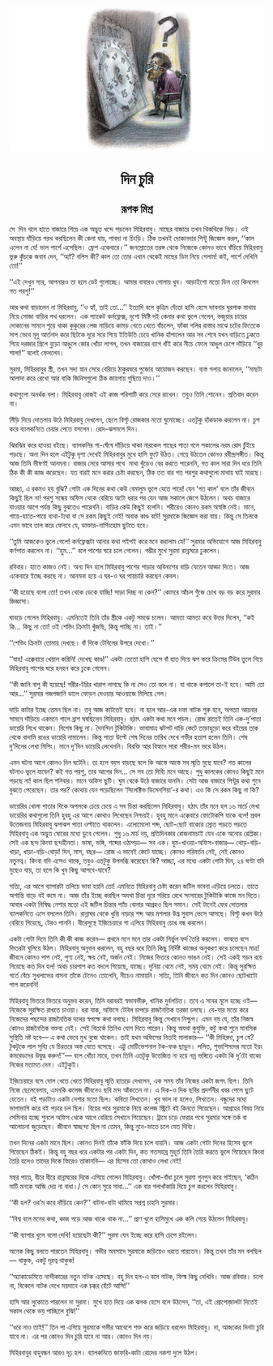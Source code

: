 <div align=center> <img src="./../../metadata/images/rabibasariya/দিন-চুরি.jpg" align="center" ></div>
<h1 align=center>দিন চুরি</h1>
<h2 align=center>রূপক মিশ্র</h2>
<div><p>&#x9B8;&#x9C7;&#x2002;&#x9A6;&#x9BF;&#x9A8; &#x9A5;&#x9B2;&#x9C7; &#x9B9;&#x9BE;&#x9A4;&#x9C7; &#x9AC;&#x9BE;&#x99C;&#x9BE;&#x9B0;&#x9C7; &#x997;&#x9BF;&#x9DF;&#x9C7; &#x98F;&#x995; &#x985;&#x9A6;&#x9CD;&#x9AD;&#x9C1;&#x9A4; &#x9A7;&#x9A8;&#x9CD;&#x9A6;&#x9C7; &#x9AA;&#x9DC;&#x9B2;&#x9C7;&#x9A8; &#x9AE;&#x9BF;&#x9B9;&#x9BF;&#x9B0;&#x9AC;&#x9BE;&#x9AC;&#x9C1;&#x964; &#x9AE;&#x9BE;&#x99B;&#x9C7;&#x9B0; &#x9AC;&#x9BE;&#x99C;&#x9BE;&#x9B0;&#x9C7; &#x9A4;&#x996;&#x9A8; &#x9A5;&#x9BF;&#x995;&#x9A5;&#x9BF;&#x995;&#x9C7; &#x9AD;&#x9BF;&#x9DC;&#x964; &#x993;&#x987; &#x985;&#x9AC;&#x9B8;&#x9CD;&#x9A5;&#x9BE;&#x9DF; &#x9A6;&#x9BE;&#x981;&#x9DC;&#x9BF;&#x9DF;&#x9C7; &#x9AA;&#x9B0;&#x996; &#x995;&#x9B0;&#x99B;&#x9BF;&#x9B2;&#x9C7;&#x9A8; &#x995;&#x9C0; &#x995;&#x9C7;&#x9A8;&#x9BE; &#x9AF;&#x9BE;&#x9DF;, &#x9AA;&#x9BE;&#x9AC;&#x9A6;&#x9BE; &#x9A8;&#x9BE; &#x99A;&#x9BF;&#x982;&#x9DC;&#x9BF;&#x964; &#x9A0;&#x9BF;&#x995; &#x9A4;&#x996;&#x9A8;&#x987; &#x9A6;&#x9CB;&#x995;&#x9BE;&#x9A8;&#x9A6;&#x9BE;&#x9B0; &#x9AA;&#x9BF;&#x9A8;&#x9CD;&#x99F;&#x9C1; &#x99C;&#x9BF;&#x99C;&#x9CD;&#x99E;&#x9C7;&#x9B8; &#x995;&#x9B0;&#x9B2;, &#x2018;&#x2018;&#x995;&#x9BE;&#x9B2; &#x98F;&#x9B2;&#x9C7;&#x9A8; &#x9A8;&#x9BE; &#x9AF;&#x9C7;! &#x9AD;&#x9BE;&#x9B2; &#x9AA;&#x9BE;&#x9B0;&#x9CD;&#x9B6;&#x9C7; &#x98F;&#x9B8;&#x9C7;&#x99B;&#x9BF;&#x9B2;&#x964; &#x9AB;&#x9CD;&#x9B0;&#x9C7;&#x9B6; &#x98F;&#x995;&#x9C7;&#x9AC;&#x9BE;&#x9B0;&#x9C7;&#x964;&#x2019;&#x2019; &#x99C;&#x9A8;&#x9B8;&#x9CD;&#x9B0;&#x9CB;&#x9A4;&#x9C7;&#x9B0; &#x9A4;&#x9B0;&#x999;&#x9CD;&#x997; &#x9A5;&#x9C7;&#x995;&#x9C7; &#x9A8;&#x9BF;&#x99C;&#x9C7;&#x995;&#x9C7; &#x995;&#x9CB;&#x9A8;&#x993; &#x9AD;&#x9BE;&#x9AC;&#x9C7; &#x9AC;&#x9BE;&#x981;&#x99A;&#x9BF;&#x9DF;&#x9C7; &#x9AE;&#x9BF;&#x9B9;&#x9BF;&#x9B0;&#x9AC;&#x9BE;&#x9AC;&#x9C1; &#x9AD;&#x9C1;&#x9B0;&#x9C1; &#x995;&#x9C1;&#x981;&#x99A;&#x995;&#x9C7; &#x99C;&#x9AC;&#x9BE;&#x9AC; &#x9A6;&#x9C7;&#x9A8;, &#x2018;&#x2018;&#x985;&#x9CD;&#x9AF;&#x9BE;&#x981;? &#x9AC;&#x9B2;&#x9BF;&#x9B8; &#x995;&#x9C0;? &#x995;&#x9BE;&#x9B2; &#x9A4;&#x9CB; &#x9A4;&#x9CB;&#x9B0; &#x98F;&#x996;&#x9BE;&#x9A8; &#x9A5;&#x9C7;&#x995;&#x9C7;&#x987; &#x9AE;&#x9BE;&#x99B;&#x9C7;&#x9B0; &#x9A1;&#x9BF;&#x9AE; &#x9A8;&#x9BF;&#x9DF;&#x9C7; &#x997;&#x9C7;&#x9B2;&#x9BE;&#x9AE;! &#x995;&#x987;, &#x9AA;&#x9BE;&#x9B0;&#x9CD;&#x9B6;&#x9C7; &#x9A6;&#x9C7;&#x996;&#x9BF;&#x9A8;&#x9BF; &#x9A4;&#x9CB;!&#x2019;&#x2019;</p><p>&#x2018;&#x2018;&#x98F;&#x987; &#x9A6;&#x9C7;&#x996;&#x9C1;&#x9A8; &#x9B8;&#x9CD;&#x9AF;&#x9B0;, &#x986;&#x9AA;&#x9A8;&#x9BE;&#x9B0;&#x993; &#x9A4;&#x9BE; &#x9B9;&#x9B2;&#x9C7; &#x9A1;&#x9C7;&#x99F; &#x997;&#x9C1;&#x9B2;&#x9CB;&#x99A;&#x9CD;&#x99B;&#x9C7;&#x964; &#x986;&#x9AE;&#x9BE;&#x9B0; &#x9AC;&#x9BE;&#x9AC;&#x9BE;&#x9B0;&#x993; &#x997;&#x9CB;&#x9B2;&#x9BE;&#x9DF; &#x996;&#x9C1;&#x9AC;&#x964; &#x986;&#x9DC;&#x9BE;&#x987;&#x9B6;&#x9CB; &#x9AE;&#x9A4;&#x9CB; &#x9A1;&#x9BF;&#x9AE; &#x9A4;&#x9CB; &#x995;&#x9BF;&#x9A8;&#x9B2;&#x9C7;&#x9A8; &#x997;&#x9A4; &#x9AA;&#x9B0;&#x9B6;&#x9C1;!&#x2019;&#x2019;</p><p>&#x986;&#x9B0; &#x995;&#x9A5;&#x9BE; &#x9AC;&#x9BE;&#x9DC;&#x9BE;&#x9B2;&#x9C7;&#x9A8; &#x9A8;&#x9BE; &#x9AE;&#x9BF;&#x9B9;&#x9BF;&#x9B0;&#x9AC;&#x9BE;&#x9AC;&#x9C1;, &#x2018;&#x2018;&#x993; &#x9B9;&#x9CD;&#x9AF;&#x9BE;&#x981;, &#x9A4;&#x9BE;&#x987; &#x9A4;&#x9CB;...&#x2019;&#x2019; &#x987;&#x9A4;&#x9CD;&#x9AF;&#x9BE;&#x9A6;&#x9BF; &#x9AC;&#x9B2;&#x9C7; &#x995;&#x9C3;&#x9A4;&#x9CD;&#x9B0;&#x9BF;&#x9AE; &#x9A6;&#x9C7;&#x981;&#x9A4;&#x9CB; &#x9B9;&#x9BE;&#x9B8;&#x9BF; &#x9B9;&#x9C7;&#x9B8;&#x9C7; &#x9AD;&#x9BE;&#x9AC;&#x9A8;&#x9BE;&#x9B0; &#x998;&#x9C1;&#x9B0;&#x9AA;&#x9BE;&#x995; &#x9AE;&#x9BE;&#x9A5;&#x9BE;&#x9DF; &#x9A8;&#x9BF;&#x9DF;&#x9C7; &#x9B8;&#x9CB;&#x99C;&#x9BE; &#x9AC;&#x9BE;&#x9DC;&#x9BF;&#x9B0; &#x9AA;&#x9A5; &#x9A7;&#x9B0;&#x9B2;&#x9C7;&#x9A8;&#x964; &#x98F;&#x995; &#x9AA;&#x9CD;&#x9AF;&#x9BE;&#x995;&#x9C7;&#x99F; &#x995;&#x9B0;&#x9CD;&#x9A8;&#x9AB;&#x9CD;&#x9B2;&#x9C7;&#x995;&#x9CD;&#x9B8;, &#x9A6;&#x9C1;&#x9B6;&#x9CB; &#x9AE;&#x9BF;&#x9B7;&#x9CD;&#x99F;&#x9BF; &#x9A6;&#x987; &#x995;&#x9C7;&#x9A8;&#x9BE;&#x9B0; &#x995;&#x9A5;&#x9BE; &#x9AD;&#x9C1;&#x9B2;&#x9C7; &#x997;&#x9C7;&#x9B2;&#x9C7;&#x9A8;, &#x9AD;&#x99C;&#x9C1;&#x9DF;&#x9BE;&#x9B0; &#x99A;&#x9BE;&#x9DF;&#x9C7;&#x9B0; &#x9A6;&#x9CB;&#x995;&#x9BE;&#x9A8;&#x9C7;&#x9B0; &#x9B8;&#x9BE;&#x9AE;&#x9A8;&#x9C7; &#x9B6;&#x9C1;&#x9DF;&#x9C7; &#x9A5;&#x9BE;&#x995;&#x9BE; &#x995;&#x9C1;&#x995;&#x9C1;&#x9B0;&#x9C7;&#x9B0; &#x9B2;&#x9C7;&#x99C; &#x9AE;&#x9BE;&#x9DC;&#x9BF;&#x9DF;&#x9C7; &#x995;&#x9BE;&#x9AE;&#x9DC; &#x996;&#x9C7;&#x9A4;&#x9C7; &#x996;&#x9C7;&#x9A4;&#x9C7; &#x9AC;&#x9BE;&#x981;&#x99A;&#x9B2;&#x9C7;&#x9A8;, &#x9AB;&#x9BE;&#x981;&#x995;&#x9BE; &#x997;&#x9B2;&#x9BF;&#x9B0; &#x9B0;&#x9BE;&#x9B8;&#x9CD;&#x9A4;&#x9BE;&#x9B0; &#x9AE;&#x9BE;&#x99D;&#x9C7; &#x99A;&#x99F;&#x9C7;&#x9B0; &#x9AB;&#x9BF;&#x9A4;&#x9C7;&#x995;&#x9C7; &#x9B8;&#x9BE;&#x9AA; &#x9AD;&#x9C7;&#x9AC;&#x9C7; &#x9AE;&#x9C3;&#x9A6;&#x9C1; &#x986;&#x9B0;&#x9CD;&#x9A4;&#x9A8;&#x9BE;&#x9A6; &#x995;&#x9B0;&#x9C7; &#x99B;&#x9BF;&#x99F;&#x995;&#x9C7; &#x9A6;&#x9C2;&#x9B0;&#x9C7; &#x9B8;&#x9B0;&#x9C7; &#x997;&#x9BF;&#x9DF;&#x9C7; &#x987;&#x9A4;&#x9BF;&#x989;&#x9A4;&#x9BF; &#x99A;&#x9C7;&#x9DF;&#x9C7; &#x996;&#x9BE;&#x9A8;&#x9BF;&#x995; &#x9B9;&#x9BE;&#x981;&#x9AA;&#x9BE;&#x9B2;&#x9C7;&#x9A8; &#x986;&#x9B0; &#x9B8;&#x9AC; &#x9B6;&#x9C7;&#x9B7;&#x9C7; &#x9AF;&#x996;&#x9A8; &#x9AC;&#x9BE;&#x9DC;&#x9BF;&#x9A4;&#x9C7; &#x9A2;&#x9C1;&#x995;&#x9A4;&#x9C7; &#x997;&#x9BF;&#x9DF;&#x9C7; &#x9A6;&#x9B0;&#x99C;&#x9BE;&#x9B0; &#x997;&#x9CD;&#x9B0;&#x9BF;&#x9B2;&#x9C7; &#x9AC;&#x9C1;&#x9DC;&#x9CB; &#x986;&#x999;&#x9C1;&#x9B2;&#x9C7; &#x99C;&#x9CB;&#x9B0; &#x996;&#x9CB;&#x981;&#x99A;&#x9BE; &#x9B2;&#x9BE;&#x997;&#x9B2;, &#x9A4;&#x996;&#x9A8; &#x9AC;&#x9BE;&#x99C;&#x9BE;&#x9B0;&#x9C7;&#x9B0; &#x9AC;&#x9CD;&#x9AF;&#x9BE;&#x997; &#x9A7;&#x9BE;&#x981;&#x987; &#x995;&#x9B0;&#x9C7; &#x9A8;&#x9C0;&#x99A;&#x9C7; &#x9AB;&#x9C7;&#x9B2;&#x9C7; &#x986;&#x999;&#x9C1;&#x9B2; &#x99A;&#x9C7;&#x9AA;&#x9C7; &#x9A6;&#x9BE;&#x981;&#x9DC;&#x9BF;&#x9DF;&#x9C7; &#x2018;&#x2018;&#x9A7;&#x9C1;&#x9B0; &#x9B6;&#x9BE;&#x9B2;&#x9BE;!&#x2019;&#x2019; &#x9AC;&#x9B2;&#x9C7;&#x987; &#x9AB;&#x9C7;&#x9B2;&#x9B2;&#x9C7;&#x9A8;&#x964;</p><p>&#x9B8;&#x9C1;&#x9B0;&#x9AE;&#x9BE;, &#x9AE;&#x9BF;&#x9B9;&#x9BF;&#x9B0;&#x9AC;&#x9BE;&#x9AC;&#x9C1;&#x9B0; &#x9B8;&#x9CD;&#x9A4;&#x9CD;&#x9B0;&#x9C0;, &#x9A4;&#x996;&#x9A8; &#x9B8;&#x9A6;&#x9CD;&#x9AF; &#x9B8;&#x9CD;&#x9A8;&#x9BE;&#x9A8; &#x9B8;&#x9C7;&#x9B0;&#x9C7; &#x9AC;&#x9C7;&#x9B0;&#x9BF;&#x9DF;&#x9C7; &#x9A0;&#x9BE;&#x995;&#x9C1;&#x9B0;&#x998;&#x9B0;&#x9C7; &#x9AA;&#x9C1;&#x99C;&#x9CB;&#x9B0; &#x986;&#x9DF;&#x9CB;&#x99C;&#x9A8; &#x995;&#x9B0;&#x99B;&#x9C7;&#x9A8;&#x964; &#x9AC;&#x9CD;&#x9AF;&#x9B8;&#x9CD;&#x9A4; &#x997;&#x9B2;&#x9BE;&#x9DF; &#x99C;&#x9BE;&#x9A8;&#x9BE;&#x9B2;&#x9C7;&#x9A8;, &#x2018;&#x2018;&#x9AE;&#x9BE;&#x99B;&#x99F;&#x9BE; &#x986;&#x9B2;&#x9BE;&#x9A6;&#x9BE; &#x995;&#x9B0;&#x9C7; &#x9B0;&#x9C7;&#x996;&#x9CB; &#x986;&#x9B0; &#x9AC;&#x9BE;&#x995;&#x9BF; &#x99C;&#x9BF;&#x9A8;&#x9BF;&#x9B8;&#x997;&#x9C1;&#x9B2;&#x9CB; &#x9A0;&#x9BF;&#x995; &#x99C;&#x9BE;&#x9DF;&#x997;&#x9BE;&#x9DF; &#x997;&#x9C1;&#x99B;&#x9BF;&#x9DF;&#x9C7; &#x9A6;&#x9BE;&#x993;&#x964;&#x2019;&#x2019;&#xA0;</p><p>&#x995;&#x9A5;&#x9BE;&#x997;&#x9C1;&#x9B2;&#x9CB; &#x985;&#x9A8;&#x9B0;&#x9CD;&#x9A5;&#x995; &#x9AC;&#x9B2;&#x9BE;&#x964; &#x9AE;&#x9BF;&#x9B9;&#x9BF;&#x9B0;&#x9AC;&#x9BE;&#x9AC;&#x9C1; &#x9B0;&#x9CB;&#x99C;&#x987; &#x98F;&#x987; &#x995;&#x9BE;&#x99C; &#x9AA;&#x9B0;&#x9BF;&#x9AA;&#x9BE;&#x99F;&#x9BF; &#x995;&#x9B0;&#x9C7; &#x9B8;&#x9C7;&#x9B0;&#x9C7; &#x9B0;&#x9BE;&#x996;&#x9C7;&#x9A8;&#x964; &#x9A4;&#x9AC;&#x9C1;&#x993; &#x9A4;&#x9BF;&#x9A8;&#x9BF; &#x9B6;&#x9CB;&#x9A8;&#x9C7;&#x9A8;&#x964; &#x9AA;&#x9CD;&#x9B0;&#x9A4;&#x9BF;&#x9AC;&#x9BE;&#x9A6; &#x995;&#x9B0;&#x9C7;&#x9A8; &#x9A8;&#x9BE;&#x964;</p><p>&#x9B8;&#x9BF;&#x981;&#x9DC;&#x9BF; &#x9A6;&#x9BF;&#x9DF;&#x9C7; &#x9A6;&#x9CB;&#x9A4;&#x9B2;&#x9BE;&#x9DF; &#x989;&#x9A0;&#x9C7; &#x9AE;&#x9BF;&#x9B9;&#x9BF;&#x9B0;&#x9AC;&#x9BE;&#x9AC;&#x9C1; &#x9A6;&#x9C7;&#x996;&#x9B2;&#x9C7;&#x9A8;, &#x99B;&#x9C7;&#x9B2;&#x9C7; &#x9AC;&#x9BF;&#x9B2;&#x9CD;&#x99F;&#x9C1; &#x9B0;&#x9CB;&#x99C;&#x995;&#x9BE;&#x9B0; &#x9AE;&#x9A4;&#x9CB; &#x998;&#x9C1;&#x9AE;&#x9CB;&#x99A;&#x9CD;&#x99B;&#x9C7;&#x964; &#x98F;&#x9A4;&#x99F;&#x9C1;&#x995;&#x9C1; &#x9B9;&#x9BE;&#x981;&#x995;&#x9A1;&#x9BE;&#x995; &#x995;&#x9B0;&#x9B2;&#x9C7;&#x9A8; &#x9A8;&#x9BE;&#x964; &#x99A;&#x9C1;&#x9AA; &#x995;&#x9B0;&#x9C7; &#x9AC;&#x9CD;&#x9AF;&#x9BE;&#x9B2;&#x995;&#x9A8;&#x9BF;&#x9A4;&#x9C7; &#x99A;&#x9C7;&#x9DF;&#x9BE;&#x9B0; &#x9AA;&#x9C7;&#x9A4;&#x9C7; &#x9AC;&#x9B8;&#x9B2;&#x9C7;&#x9A8;&#x964; &#x9B0;&#x9CB;&#x9A6;-&#x99D;&#x9B2;&#x9AE;&#x9B2;&#x9C7; &#x9A6;&#x9BF;&#x9A8;&#x964;</p><p>&#x99D;&#x9BF;&#x9B0;&#x99D;&#x9BF;&#x9B0; &#x995;&#x9B0;&#x9C7; &#x9B9;&#x9BE;&#x993;&#x9DF;&#x9BE; &#x9AC;&#x987;&#x99B;&#x9C7;&#x964; &#x9AC;&#x9CD;&#x9AF;&#x9BE;&#x9B2;&#x995;&#x9A8;&#x9BF;&#x9B0; &#x997;&#x9BE;-&#x998;&#x9C7;&#x981;&#x9B7;&#x9C7; &#x9A6;&#x9BE;&#x981;&#x9DC;&#x9BF;&#x9DF;&#x9C7; &#x9A5;&#x9BE;&#x995;&#x9BE; &#x9A8;&#x9BE;&#x9B0;&#x995;&#x9C7;&#x9B2; &#x997;&#x9BE;&#x99B;&#x9C7;&#x9B0; &#x9AA;&#x9BE;&#x9A4;&#x9BE; &#x997;&#x9B2;&#x9C7; &#x9B8;&#x995;&#x9BE;&#x9B2;&#x9C7;&#x9B0; &#x9A8;&#x9B0;&#x9AE; &#x9B0;&#x9CB;&#x9A6; &#x99A;&#x9C1;&#x981;&#x987;&#x9DF;&#x9C7; &#x9AA;&#x9DC;&#x99B;&#x9C7;&#x964; &#x985;&#x9A8;&#x9CD;&#x9AF; &#x9A6;&#x9BF;&#x9A8; &#x9B9;&#x9B2;&#x9C7; &#x98F;&#x987;&#x99F;&#x9C1;&#x995;&#x9C1; &#x9A6;&#x9C3;&#x9B6;&#x9CD;&#x9AF; &#x9A6;&#x9C7;&#x996;&#x9C7;&#x987; &#x9AE;&#x9BF;&#x9B9;&#x9BF;&#x9B0;&#x9AC;&#x9BE;&#x9AC;&#x9C1;&#x9B0; &#x9AE;&#x9C1;&#x996;&#x9C7; &#x9B9;&#x9BE;&#x9B8;&#x9BF; &#x9AB;&#x9C1;&#x99F;&#x9C7; &#x989;&#x9A0;&#x9A4;&#x964; &#x997;&#x9C7;&#x9DF;&#x9C7; &#x989;&#x9A0;&#x9A4;&#x9C7;&#x9A8; &#x995;&#x9CB;&#x9A8;&#x993; &#x9B0;&#x9AC;&#x9C0;&#x9A8;&#x9CD;&#x9A6;&#x9CD;&#x9B0;&#x9B8;&#x999;&#x9CD;&#x997;&#x9C0;&#x9A4;&#x964; &#x995;&#x9BF;&#x9A8;&#x9CD;&#x9A4;&#x9C1; &#x986;&#x99C; &#x9A4;&#x9BF;&#x9A8;&#x9BF; &#x9AD;&#x9C0;&#x9B7;&#x9A3;&#x987; &#x986;&#x9A8;&#x9AE;&#x9A8;&#x9BE;&#x964; &#x9AC;&#x9BE;&#x99C;&#x9BE;&#x9B0; &#x9B8;&#x9C7;&#x9B0;&#x9C7; &#x986;&#x9B8;&#x9BE;&#x9B0; &#x9AA;&#x9A5;&#x9C7;&#xA0; &#x9AE;&#x9BE;&#x9A5;&#x9BE; &#x996;&#x9C1;&#x981;&#x9DC;&#x9C7;&#x993; &#x9AC;&#x9C7;&#x9B0; &#x995;&#x9B0;&#x9A4;&#x9C7; &#x9AA;&#x9BE;&#x9B0;&#x9C7;&#x9A8;&#x9A8;&#x9BF;, &#x997;&#x9A4; &#x995;&#x9BE;&#x9B2; &#x9B8;&#x9BE;&#x9B0;&#x9BE; &#x9A6;&#x9BF;&#x9A8; &#x9A7;&#x9B0;&#x9C7; &#x9A4;&#x9BF;&#x9A8;&#x9BF; &#x9A0;&#x9BF;&#x995; &#x995;&#x9C0; &#x995;&#x9C0; &#x995;&#x9BE;&#x99C; &#x995;&#x9B0;&#x9C7;&#x99B;&#x9C7;&#x9A8;&#x964; &#x9AF;&#x9A4; &#x9AC;&#x9BE;&#x9B0;&#x987; &#x9AE;&#x9A8;&#x9C7; &#x995;&#x9B0;&#x9BE;&#x9B0; &#x99A;&#x9C7;&#x9B7;&#x9CD;&#x99F;&#x9BE; &#x995;&#x9B0;&#x99B;&#x9C7;&#x9A8;, &#x9A0;&#x9BF;&#x995; &#x9A4;&#x9A4; &#x9AC;&#x9BE;&#x9B0; &#x997;&#x9A4; &#x9AA;&#x9B0;&#x9B6;&#x9C1;&#x9B0; &#x995;&#x9A5;&#x9BE;&#x997;&#x9C1;&#x9B2;&#x9CB; &#x9AE;&#x9BE;&#x9A5;&#x9BE;&#x9DF; &#x998;&#x9BE;&#x987; &#x9AE;&#x9BE;&#x9B0;&#x99B;&#x9C7;&#x964;</p><p>&#x986;&#x99A;&#x9CD;&#x99B;&#x9BE;, &#x98F; &#x9B0;&#x995;&#x9AE;&#x993; &#x9B9;&#x9DF; &#x9AC;&#x9C1;&#x99D;&#x9BF;? &#x997;&#x9CB;&#x99F;&#x9BE; &#x98F;&#x995; &#x9A6;&#x9BF;&#x9A8;&#x9C7;&#x9B0; &#x995;&#x9A5;&#x9BE; &#x995;&#x9C7;&#x989; &#x9AC;&#x9C7;&#x9AE;&#x9BE;&#x9B2;&#x9C1;&#x9AE; &#x9AD;&#x9C1;&#x9B2;&#x9C7; &#x9AF;&#x9C7;&#x9A4;&#x9C7; &#x9AA;&#x9BE;&#x9B0;&#x9C7;! &#x9AF;&#x9C7;&#x9A8; &#x2018;&#x997;&#x9A4; &#x995;&#x9BE;&#x9B2;&#x2019; &#x9AC;&#x9B2;&#x9C7; &#x9A4;&#x9BE;&#x981;&#x9B0; &#x99C;&#x9C0;&#x9AC;&#x9A8;&#x9C7; &#x995;&#x9BF;&#x99B;&#x9C1;&#x987; &#x99B;&#x9BF;&#x9B2; &#x9A8;&#x9BE;! &#x9AA;&#x9B0;&#x9B6;&#x9C1; &#x9B8;&#x9A8;&#x9CD;&#x9A7;&#x9C7;&#x9DF; &#x985;&#x9AB;&#x9BF;&#x9B8; &#x9A5;&#x9C7;&#x995;&#x9C7; &#x9AC;&#x9C7;&#x9B0;&#x9BF;&#x9DF;&#x9C7; &#x985;&#x99F;&#x9CB; &#x9A7;&#x9B0;&#x9BE;&#x9B0; &#x9AA;&#x9B0; &#x9AF;&#x9C7;&#x9A8; &#x986;&#x99C; &#x9B8;&#x995;&#x9BE;&#x9B2;&#x9C7; &#x99C;&#x9C7;&#x997;&#x9C7; &#x989;&#x9A0;&#x9B2;&#x9C7;&#x9A8;&#x964; &#x985;&#x9A5;&#x99A; &#x9AC;&#x9BE;&#x99C;&#x9BE;&#x9B0;&#x9C7; &#x9AF;&#x9BE;&#x993;&#x9DF;&#x9BE;&#x9B0; &#x986;&#x997;&#x9C7; &#x9AA;&#x9B0;&#x9CD;&#x9AF;&#x9A8;&#x9CD;&#x9A4; &#x995;&#x9BF;&#x99B;&#x9C1; &#x9AC;&#x9C1;&#x99D;&#x9A4;&#x9C7;&#x993; &#x9AA;&#x9BE;&#x9B0;&#x9C7;&#x9A8;&#x9A8;&#x9BF;&#x964; &#x9AC;&#x9BE;&#x9DC;&#x9BF;&#x9B0; &#x995;&#x9C7;&#x989; &#x995;&#x9BF;&#x99B;&#x9C1;&#x987; &#x9AC;&#x9B2;&#x9C7;&#x9A8;&#x9BF;&#x964; &#x9B6;&#x9B0;&#x9C0;&#x9B0;&#x9C7;&#x993; &#x995;&#x9CB;&#x9A8;&#x993; &#x9B0;&#x995;&#x9AE; &#x985;&#x9B8;&#x9CD;&#x9AC;&#x9B8;&#x9CD;&#x9A4;&#x9BF; &#x9A8;&#x9C7;&#x987;&#x964; &#x9AE;&#x9BE;&#x9A8;&#x9C7;, &#x997;&#x9BE;&#x9DF;&#x9C7;-&#x9B9;&#x9BE;&#x9A4;&#x9C7;-&#x9AA;&#x9BE;&#x9DF;&#x9C7; &#x9AC;&#x9CD;&#x9AF;&#x9A5;&#x9BE;-&#x99F;&#x9CD;&#x9AF;&#x9A5;&#x9BE; &#x9AC;&#x9BE; &#x9B8;&#x9C7; &#x9B0;&#x995;&#x9AE; &#x995;&#x9BF;&#x99B;&#x9C1;&#x987; &#x9A8;&#x9C7;&#x987;! &#x985;&#x9AC;&#x9BE;&#x995; &#x995;&#x9BE;&#x9A3;&#x9CD;&#x9A1; &#x9AC;&#x99F;&#x9C7;! &#x9B8;&#x9C1;&#x9B0;&#x9AE;&#x9BE;&#x995;&#x9C7; &#x99C;&#x9BF;&#x99C;&#x9CD;&#x99E;&#x9C7;&#x9B8; &#x995;&#x9B0;&#x9BE; &#x9AF;&#x9BE;&#x9DF;&#x964; &#x995;&#x9BF;&#x9A8;&#x9CD;&#x9A4;&#x9C1; &#x9B8;&#x9C7; &#x9A4;&#x9BF;&#x9B2;&#x995;&#x9C7; &#x98F;&#x9AE;&#x9A8; &#x9AD;&#x9BE;&#x9AC;&#x9C7; &#x9A4;&#x9BE;&#x9B2; &#x995;&#x9B0;&#x9C7; &#x9AB;&#x9C7;&#x9B2;&#x9AC;&#x9C7; &#x9AF;&#x9C7;, &#x9A1;&#x9BE;&#x995;&#x9CD;&#x9A4;&#x9BE;&#x9B0;-&#x9A8;&#x9BE;&#x9B0;&#x9CD;&#x9B8;&#x9BF;&#x982;&#x9B9;&#x9CB;&#x9AE; &#x99B;&#x9C1;&#x99F;&#x9A4;&#x9C7; &#x9B9;&#x9AC;&#x9C7;&#x964;</p><p>&#x2018;&#x2018;&#x9A4;&#x9C1;&#x9AE;&#x9BF; &#x986;&#x99C;&#x995;&#x9C7;&#x993; &#x9AD;&#x9C1;&#x9B2;&#x9C7; &#x997;&#x9C7;&#x9B2;&#x9C7;! &#x995;&#x9B0;&#x9CD;&#x9A8;&#x9AB;&#x9CD;&#x9B2;&#x9C7;&#x995;&#x9CD;&#x9B8;&#x99F;&#x9BE; &#x986;&#x9A8;&#x9BE;&#x9B0; &#x995;&#x9A5;&#x9BE; &#x9AA;&#x987;&#x9AA;&#x987; &#x995;&#x9B0;&#x9C7; &#x9AE;&#x9A8;&#x9C7; &#x995;&#x9B0;&#x9BE;&#x9B2;&#x9BE;&#x9AE; &#x9AF;&#x9C7;!&#x2019;&#x2019; &#x9B8;&#x9C1;&#x9B0;&#x9AE;&#x9BE;&#x9B0; &#x985;&#x9AD;&#x9BF;&#x9AF;&#x9CB;&#x997;&#x9C7; &#x986;&#x99C; &#x9AE;&#x9BF;&#x9B9;&#x9BF;&#x9B0;&#x9AC;&#x9BE;&#x9AC;&#x9C1; &#x995;&#x9B0;&#x9CD;&#x9A3;&#x9AA;&#x9BE;&#x9A4; &#x995;&#x9B0;&#x9B2;&#x9C7;&#x9A8; &#x9A8;&#x9BE;&#x964; &#x2018;&#x2018;&#x9B9;&#x9C1;&#x9AE;...&#x2019;&#x2019; &#x9AC;&#x9B2;&#x9C7; &#x9AA;&#x9BE;&#x9B6;&#x9C7;&#x9B0; &#x998;&#x9B0;&#x9C7; &#x99A;&#x9B2;&#x9C7; &#x997;&#x9C7;&#x9B2;&#x9C7;&#x9A8;&#x964; &#x997;&#x9AE;&#x9CD;&#x9AD;&#x9C0;&#x9B0; &#x9AE;&#x9C1;&#x996;&#x9C7; &#x9B8;&#x9C1;&#x9B0;&#x9AE;&#x9BE; &#x9B0;&#x9BE;&#x9A8;&#x9CD;&#x9A8;&#x9BE;&#x998;&#x9B0;&#x9C7; &#x9A2;&#x9C1;&#x995;&#x9B2;&#x9C7;&#x9A8;&#x964;</p><p>&#x9B0;&#x9AC;&#x9BF;&#x9AC;&#x9BE;&#x9B0;&#x964; &#x9B9;&#x9BE;&#x9A4;&#x9C7; &#x995;&#x9BE;&#x99C;&#x993; &#x9A8;&#x9C7;&#x987;&#x964; &#x985;&#x9A8;&#x9CD;&#x9AF; &#x9A6;&#x9BF;&#x9A8; &#x9B9;&#x9B2;&#x9C7; &#x9AE;&#x9BF;&#x9B9;&#x9BF;&#x9B0;&#x9AC;&#x9BE;&#x9AC;&#x9C1; &#x9AA;&#x9BE;&#x9B6;&#x9C7;&#x9B0; &#x9AA;&#x9BE;&#x9DC;&#x9BE;&#x9B0; &#x985;&#x9AC;&#x9BF;&#x9A8;&#x9BE;&#x9B6;&#x9C7;&#x9B0; &#x9AC;&#x9BE;&#x9DC;&#x9BF; &#x9AF;&#x9C7;&#x9A4;&#x9C7;&#x9A8; &#x986;&#x9A1;&#x9CD;&#x9A1;&#x9BE; &#x9A6;&#x9BF;&#x9A4;&#x9C7;&#x964; &#x986;&#x99C; &#x98F;&#x995;&#x9C7;&#x9AC;&#x9BE;&#x9B0;&#x9C7; &#x987;&#x99A;&#x9CD;&#x99B;&#x9C7; &#x995;&#x9B0;&#x99B;&#x9C7; &#x9A8;&#x9BE;&#x964; &#x986;&#x9A8;&#x9AE;&#x9A8;&#x9BE; &#x9B9;&#x9DF;&#x9C7; &#x98F; &#x998;&#x9B0;-&#x993; &#x998;&#x9B0; &#x9AA;&#x9BE;&#x9DF;&#x99A;&#x9BE;&#x9B0;&#x9BF; &#x995;&#x9B0;&#x99B;&#x9C7;&#x9A8; &#x995;&#x9C7;&#x9AC;&#x9B2;&#x964;</p><p>&#x2018;&#x2018;&#x995;&#x9C0; &#x9B9;&#x9DF;&#x9C7;&#x99B;&#x9C7; &#x9AC;&#x9B2;&#x9CB; &#x9A4;&#x9CB;! &#x9A4;&#x996;&#x9A8; &#x9A5;&#x9C7;&#x995;&#x9C7; &#x9A1;&#x9C7;&#x995;&#x9C7; &#x9AF;&#x9BE;&#x99A;&#x9CD;&#x99B;&#x9BF;! &#x9B8;&#x9BE;&#x9DC;&#x9BE; &#x9A6;&#x9BF;&#x99A;&#x9CD;&#x99B; &#x9A8;&#x9BE; &#x995;&#x9C7;&#x9A8;?&#x2019;&#x2019; &#x995;&#x9CB;&#x9AE;&#x9B0;&#x9C7; &#x986;&#x981;&#x99A;&#x9B2; &#x997;&#x9C1;&#x981;&#x99C;&#x9C7; &#x99A;&#x9CB;&#x996; &#x9AC;&#x9DC; &#x9AC;&#x9DC; &#x995;&#x9B0;&#x9C7; &#x9B8;&#x9C1;&#x9B0;&#x9AE;&#x9BE;&#x9B0; &#x99C;&#x9BF;&#x99C;&#x9CD;&#x99E;&#x9BE;&#x9B8;&#x9BE;&#x964;</p><p>&#x998;&#x9BE;&#x9AC;&#x9DC;&#x9C7; &#x997;&#x9C7;&#x9B2;&#x9C7;&#x9A8; &#x9AE;&#x9BF;&#x9B9;&#x9BF;&#x9B0;&#x9AC;&#x9BE;&#x9AC;&#x9C1;&#x964; &#x98F;&#x9AE;&#x9A8;&#x9BF;&#x9A4;&#x9C7;&#x987; &#x9A4;&#x9BF;&#x9A8;&#x9BF; &#x9A4;&#x9BE;&#x981;&#x9B0; &#x9B8;&#x9CD;&#x9A4;&#x9CD;&#x9B0;&#x9C0;&#x995;&#x9C7; &#x98F;&#x995;&#x99F;&#x9C1; &#x9B8;&#x9AE;&#x99D;&#x9C7; &#x99A;&#x9B2;&#x9C7;&#x9A8;&#x964; &#x986;&#x9AE;&#x9A4;&#x9BE; &#x986;&#x9AE;&#x9A4;&#x9BE; &#x995;&#x9B0;&#x9C7; &#x989;&#x9A4;&#x9CD;&#x9A4;&#x9B0; &#x9A6;&#x9BF;&#x9B2;&#x9C7;&#x9A8;, &#x2018;&#x2018;&#x995;&#x987; &#x995;&#x9BF;... &#x995;&#x9BF;&#x99B;&#x9C1; &#x9A8;&#x9BE; &#x9A4;&#x9CB;! &#x993;&#x987; &#x9B6;&#x9C7;&#x9AD;&#x9BF;&#x982; &#x995;&#x9CD;&#x9B0;&#x9BF;&#x9AE;&#x99F;&#x9BE; &#x996;&#x9C1;&#x981;&#x99C;&#x99B;&#x9BF;, &#x995;&#x9BF;&#x9A8;&#x9CD;&#x9A4;&#x9C1; &#x9AA;&#x9BE;&#x99A;&#x9CD;&#x99B;&#x9BF; &#x9A8;&#x9BE;&#x964; &#x9A4;&#x9BE;&#x987;&#x964;&#x2019;&#x2019;</p><p>&#x2018;&#x2018;&#x9B6;&#x9C7;&#x9AD;&#x9BF;&#x982; &#x995;&#x9CD;&#x9B0;&#x9BF;&#x9AE;&#x99F;&#x9BE; &#x9A4;&#x9CB;&#x9AE;&#x9BE;&#x9DF; &#x9A6;&#x9C7;&#x996;&#x99B;&#x9C7;&#x964; &#x9AC;&#x9BE;&#x981; &#x9A6;&#x9BF;&#x995;&#x9C7; &#x99F;&#x9C7;&#x9AC;&#x9BF;&#x9B2;&#x9C7;&#x9B0; &#x989;&#x9AA;&#x9B0;&#x9C7; &#x9A6;&#x9C7;&#x996;&#x9CB;&#x964;&#x2019;&#x2019;&#xA0;</p><p>&#x2018;&#x2018;&#x9AF;&#x9BE;&#x9B9;! &#x98F;&#x995;&#x9CD;&#x995;&#x9C7;&#x9AC;&#x9BE;&#x9B0;&#x9C7; &#x996;&#x9C7;&#x9DF;&#x9BE;&#x9B2; &#x995;&#x9B0;&#x9BF;&#x9A8;&#x9BF;! &#x9A6;&#x9C7;&#x996;&#x9C7;&#x99B; &#x995;&#x9BE;&#x9A3;&#x9CD;&#x9A1;!&#x2019;&#x2019; &#x98F;&#x995;&#x99F;&#x9BE; &#x9A4;&#x9C7;&#x9A4;&#x9CB; &#x9B9;&#x9BE;&#x9B8;&#x9BF; &#x9B9;&#x9C7;&#x9B8;&#x9C7; &#x9AC;&#x9BE;&#x981; &#x9B9;&#x9BE;&#x9A4; &#x9A6;&#x9BF;&#x9DF;&#x9C7; &#x99D;&#x9AA; &#x995;&#x9B0;&#x9C7; &#x995;&#x9CD;&#x9B0;&#x9BF;&#x9AE;&#x9C7;&#x9B0; &#x99F;&#x9BF;&#x989;&#x9AC; &#x9A4;&#x9C1;&#x9B2;&#x9C7; &#x9A8;&#x9BF;&#x9DF;&#x9C7; &#x9AE;&#x9BF;&#x9B9;&#x9BF;&#x9B0;&#x9AC;&#x9BE;&#x9AC;&#x9C1; &#x9AA;&#x9BE;&#x9B6;&#x9C7;&#x9B0; &#x998;&#x9B0;&#x9C7; &#x9B9;&#x9A8;&#x9B9;&#x9A8; &#x995;&#x9B0;&#x9C7; &#x9A2;&#x9C1;&#x995;&#x9C7; &#x997;&#x9C7;&#x9B2;&#x9C7;&#x9A8;&#x964;</p><p>&#x2018;&#x2018;&#x995;&#x9C0; &#x99C;&#x9BE;&#x9A8;&#x9BF; &#x9AC;&#x9BE;&#x9AA;&#x9C1; &#x995;&#x9C0; &#x9B9;&#x9DF;&#x9C7;&#x99B;&#x9C7;! &#x9B6;&#x9B0;&#x9C0;&#x9B0;-&#x99F;&#x9B0;&#x9BF;&#x9B0; &#x996;&#x9BE;&#x9B0;&#x9BE;&#x9AA; &#x9B2;&#x9BE;&#x997;&#x99B;&#x9C7; &#x995;&#x9BF; &#x9A8;&#x9BE; &#x9B8;&#x9C7;&#x993; &#x9A4;&#x9CB; &#x9AC;&#x9B2;&#x9C7; &#x9A8;&#x9BE;&#x964; &#x9AF;&#x9BE; &#x9A5;&#x9BE;&#x995;&#x9C7; &#x995;&#x9AA;&#x9BE;&#x9B2;&#x9C7; &#x9A4;&#x9BE;-&#x987; &#x9B9;&#x9AC;&#x9C7;&#x964; &#x986;&#x9AE;&#x9BF; &#x9A4;&#x9CB; &#x986;&#x9B0;...&#x2019;&#x2019; &#x9B8;&#x9C1;&#x9B0;&#x9AE;&#x9BE;&#x9B0; &#x997;&#x99C;&#x997;&#x99C;&#x9BE;&#x9A8;&#x9BF; &#x9A1;&#x9BE;&#x9B2;&#x9C7; &#x9AB;&#x9CB;&#x9A1;&#x9BC;&#x9A8; &#x9A6;&#x9C7;&#x993;&#x9DF;&#x9BE;&#x9B0; &#x986;&#x993;&#x9DF;&#x9BE;&#x99C;&#x9C7; &#x9AE;&#x9BF;&#x9B2;&#x9BF;&#x9DF;&#x9C7; &#x997;&#x9C7;&#x9B2;&#x964;</p><p>&#x9A6;&#x9BE;&#x9DC;&#x9BF; &#x995;&#x9BE;&#x99F;&#x9BE;&#x9B0; &#x987;&#x99A;&#x9CD;&#x99B;&#x9C7; &#x9A4;&#x9C7;&#x9AE;&#x9A8; &#x99B;&#x9BF;&#x9B2; &#x9A8;&#x9BE;&#x964; &#x9A4;&#x9AC;&#x9C1; &#x986;&#x99C; &#x995;&#x9BE;&#x99F;&#x9A4;&#x9C7;&#x987; &#x9B9;&#x9AC;&#x9C7;&#x964; &#x9A8;&#x9BE; &#x9B9;&#x9B2;&#x9C7; &#x986;&#x9B0;-&#x98F;&#x995; &#x9A6;&#x9AB;&#x9BE; &#x9A8;&#x9BE;&#x99F;&#x995; &#x9B6;&#x9C1;&#x9B0;&#x9C1; &#x9B9;&#x9AC;&#x9C7;, &#x985;&#x997;&#x9A4;&#x9CD;&#x9AF;&#x9BE; &#x986;&#x9DF;&#x9A8;&#x9BE;&#x9B0; &#x9B8;&#x9BE;&#x9AE;&#x9A8;&#x9C7; &#x9A6;&#x9BE;&#x981;&#x9DC;&#x9BF;&#x9DF;&#x9C7; &#x98F;&#x995;&#x9AE;&#x9A8;&#x9C7; &#x997;&#x9BE;&#x9B2;&#x9C7; &#x9AC;&#x9CD;&#x9B0;&#x9BE;&#x9B6; &#x998;&#x9B7;&#x99B;&#x9BF;&#x9B2;&#x9C7;&#x9A8; &#x9AE;&#x9BF;&#x9B9;&#x9BF;&#x9B0;&#x9AC;&#x9BE;&#x9AC;&#x9C1;&#x964; &#x9B9;&#x9A0;&#x9BE;&#x9CE; &#x98F;&#x995;&#x99F;&#x9BE; &#x995;&#x9A5;&#x9BE; &#x9AE;&#x9A8;&#x9C7; &#x9AA;&#x9A1;&#x9BC;&#x9B2;&#x964; &#x9B0;&#x9CB;&#x99C; &#x9B0;&#x9BE;&#x9A4;&#x9C7;&#x987; &#x9A4;&#x9BF;&#x9A8;&#x9BF; &#x98F;&#x995;-&#x9A6;&#x9C1;&#x2019;&#x9AA;&#x9BE;&#x9A4;&#x9BE; &#x9A1;&#x9BE;&#x9DF;&#x9C7;&#x9B0;&#x9BF; &#x9B2;&#x9BF;&#x996;&#x9C7; &#x9A5;&#x9BE;&#x995;&#x9C7;&#x9A8;&#x964; &#x9AC;&#x9BF;&#x9B6;&#x9C7;&#x9B7; &#x995;&#x9BF;&#x99B;&#x9C1; &#x9A8;&#x9BE;&#x964; &#x9A6;&#x9C8;&#x9A8;&#x9A8;&#x9CD;&#x9A6;&#x9BF;&#x9A8; &#x99F;&#x9C1;&#x995;&#x9BF;&#x99F;&#x9BE;&#x995;&#x9BF;&#x964; &#x9AD;&#x9BE;&#x9AC;&#x9BE;&#x9AE;&#x9BE;&#x9A4;&#x9CD;&#x9B0; &#x99D;&#x99F;&#x9AA;&#x99F; &#x9A6;&#x9BE;&#x9DC;&#x9BF; &#x995;&#x9C7;&#x99F;&#x9C7; &#x9A4;&#x9BE;&#x9DC;&#x9BE;&#x9B9;&#x9C1;&#x9DC;&#x9CB; &#x995;&#x9B0;&#x9C7; &#x9AC;&#x987;&#x9DF;&#x9C7;&#x9B0; &#x9A4;&#x9BE;&#x995; &#x9A5;&#x9C7;&#x995;&#x9C7; &#x9AC;&#x9BE;&#x9A6;&#x9BE;&#x9AE;&#x9BF; &#x9B0;&#x999;&#x9C7;&#x9B0; &#x9A1;&#x9BE;&#x9DF;&#x9C7;&#x9B0;&#x9BF; &#x9A8;&#x9BE;&#x9AE;&#x9BE;&#x9B2;&#x9C7;&#x9A8;&#x964; &#x995;&#x9BF;&#x9A8;&#x9CD;&#x9A4;&#x9C1; &#x9AA;&#x9BE;&#x9A4;&#x9BE; &#x989;&#x9B2;&#x9CD;&#x99F;&#x9C7; &#x9B6;&#x9C7;&#x9B7; &#x9A6;&#x9BF;&#x9A8;&#x9C7;&#x9B0; &#x9A4;&#x9BE;&#x9B0;&#x9BF;&#x996; &#x9A6;&#x9C7;&#x996;&#x9C7; &#x997;&#x9AD;&#x9C0;&#x9B0; &#x9B9;&#x9A4;&#x9BE;&#x9B6; &#x9B9;&#x9B2;&#x9C7;&#x9A8; &#x9A4;&#x9BF;&#x9A8;&#x9BF;&#x964; &#x9B6;&#x9C7;&#x9B7; &#x9A6;&#x9C1;&#x2019;&#x9A6;&#x9BF;&#x9A8;&#x9C7;&#x9B0; &#x9B2;&#x9C7;&#x996;&#x9BE; &#x9AE;&#x9BF;&#x9B8;&#x9BF;&#x982;&#x964; &#x9AE;&#x9BE;&#x9A8;&#x9C7; &#x9A6;&#x9C1;&#x2019;&#x9A6;&#x9BF;&#x9A8; &#x9A1;&#x9BE;&#x9DF;&#x9C7;&#x9B0;&#x9BF; &#x9B2;&#x9C7;&#x996;&#x9C7;&#x9A8;&#x9A8;&#x9BF;&#x964; &#x9AC;&#x9BF;&#x9B0;&#x995;&#x9CD;&#x9A4;&#x9BF; &#x986;&#x9B0; &#x9AC;&#x9BF;&#x9B8;&#x9CD;&#x9AC;&#x9BE;&#x9A6;&#x9C7; &#x9B8;&#x9BE;&#x9B0;&#x9BE; &#x9B6;&#x9B0;&#x9C0;&#x9B0;-&#x9AE;&#x9A8; &#x9AD;&#x9B0;&#x9C7; &#x989;&#x9A0;&#x9B2;&#x964;</p><p>&#x98F;&#x9AE;&#x9A8; &#x998;&#x99F;&#x9A8;&#x9BE; &#x986;&#x997;&#x9C7; &#x995;&#x9CB;&#x9A8;&#x993; &#x9A6;&#x9BF;&#x9A8; &#x998;&#x99F;&#x9C7;&#x9A8;&#x9BF;&#x964; &#x9A4;&#x9BE; &#x9B9;&#x9B2;&#x9C7; &#x9AC;&#x9DF;&#x9B8; &#x9AC;&#x9BE;&#x9DC;&#x99B;&#x9C7; &#x9AC;&#x9B2;&#x9C7; &#x995;&#x9BF; &#x986;&#x9B8;&#x9CD;&#x9A4;&#x9C7; &#x986;&#x9B8;&#x9CD;&#x9A4;&#x9C7; &#x9B8;&#x9AC; &#x9B8;&#x9CD;&#x9AE;&#x9C3;&#x9A4;&#x9BF; &#x9AE;&#x9C1;&#x99B;&#x9C7; &#x9AF;&#x9BE;&#x9AC;&#x9C7;? &#x997;&#x9A4; &#x995;&#x9BE;&#x9B2;&#x9C7;&#x9B0; &#x998;&#x99F;&#x9A8;&#x9BE;&#x993; &#x9AD;&#x9C1;&#x9B2;&#x9C7; &#x9AF;&#x9BE;&#x9AC;&#x9C7;&#x9A8;? &#x995;&#x987; &#x997;&#x9A4; &#x9AA;&#x9B0;&#x9B6;&#x9C1;, &#x9A4;&#x9BE;&#x9B0; &#x986;&#x997;&#x9C7;&#x9B0; &#x9A6;&#x9BF;&#x9A8;... &#x9B8;&#x9C7; &#x9B8;&#x9AC; &#x9A4;&#x9CB; &#x9A6;&#x9BF;&#x9AC;&#x9CD;&#x9AF;&#x9BF; &#x9AE;&#x9A8;&#x9C7; &#x986;&#x99B;&#x9C7;&#x964; &#x9B6;&#x9C1;&#x9A7;&#x9C1; &#x995;&#x9BE;&#x9B2;&#x995;&#x9C7;&#x9B0; &#x995;&#x9CB;&#x9A8;&#x993; &#x995;&#x9BF;&#x99B;&#x9C1;&#x987; &#x9AE;&#x9A8;&#x9C7; &#x9AA;&#x9DC;&#x99B;&#x9C7; &#x9A8;&#x9BE;! &#x995;&#x9BE;&#x9B2; &#x99B;&#x9BF;&#x9B2; &#x9B6;&#x9A8;&#x9BF;&#x9AC;&#x9BE;&#x9B0;&#x964; &#x9AE;&#x9BE;&#x9A8;&#x9C7; &#x985;&#x9AB;&#x9BF;&#x9B8; &#x99B;&#x9C1;&#x99F;&#x9BF;&#x964; &#x998;&#x9C1;&#x9AE; &#x9A5;&#x9C7;&#x995;&#x9C7; &#x989;&#x9A0;&#x9C7; &#x9AC;&#x9BE;&#x99C;&#x9BE;&#x9B0;&#x9C7; &#x9AF;&#x9BE;&#x9A8;&#x9A8;&#x9BF;&#x964; &#x9B8;&#x9C7;&#x99F;&#x9BE; &#x986;&#x99C; &#x9AC;&#x9BE;&#x99C;&#x9BE;&#x9B0;&#x9C7; &#x9AA;&#x9BF;&#x9A8;&#x9CD;&#x99F;&#x9C1;&#x9B0; &#x995;&#x9A5;&#x9BE; &#x9B6;&#x9C1;&#x9A8;&#x9C7; &#x9AC;&#x9C1;&#x99D;&#x9A4;&#x9C7; &#x9AA;&#x9C7;&#x9B0;&#x9C7;&#x99B;&#x9C7;&#x9A8;&#x964; &#x9A4;&#x9BE;&#x9B0; &#x9AA;&#x9B0;? &#x995;&#x9CB;&#x9A5;&#x9BE;&#x9DF; &#x9AF;&#x9C7;&#x9A8; &#x9AA;&#x9DC;&#x9C7;&#x99B;&#x9BF;&#x9B2;&#x9C7;&#x9A8; &#x2018;&#x9B8;&#x9BF;&#x9B2;&#x9C7;&#x995;&#x9CD;&#x99F;&#x9BF;&#x9AD; &#x9A1;&#x9BF;&#x9AE;&#x9C7;&#x9A8;&#x9B6;&#x9BF;&#x9DF;&#x9BE;&#x2019;-&#x9B0; &#x995;&#x9A5;&#x9BE;&#x964; &#x98F;&#x993; &#x995;&#x9BF; &#x9B8;&#x9C7; &#x9B0;&#x995;&#x9AE; &#x995;&#x9BF;&#x99B;&#x9C1; &#x9A8;&#x9BE; &#x995;&#x9BF;?</p><p>&#x9A1;&#x9BE;&#x9DF;&#x9C7;&#x9B0;&#x9BF;&#x9B0; &#x996;&#x9CB;&#x9B2;&#x9BE; &#x9AA;&#x9BE;&#x9A4;&#x9BE;&#x9B0; &#x9A6;&#x9BF;&#x995;&#x9C7; &#x985;&#x9AA;&#x9B2;&#x995;&#x9C7; &#x99A;&#x9C7;&#x9DF;&#x9C7; &#x99A;&#x9C7;&#x9DF;&#x9C7; &#x98F; &#x9B8;&#x9AC; &#x99A;&#x9BF;&#x9A8;&#x9CD;&#x9A4;&#x9BE; &#x995;&#x9B0;&#x99B;&#x9BF;&#x9B2;&#x9C7;&#x9A8; &#x9AE;&#x9BF;&#x9B9;&#x9BF;&#x9B0;&#x9AC;&#x9BE;&#x9AC;&#x9C1;&#x964; &#x9B9;&#x9A0;&#x9BE;&#x9CE; &#x9A4;&#x9BE;&#x981;&#x9B0; &#x9AE;&#x9A8;&#x9C7; &#x9B9;&#x9B2; &#x9E7;&#x9EC; &#x9AE;&#x9BE;&#x9B0;&#x9CD;&#x99A;&#x9C7; &#x9B2;&#x9C7;&#x996;&#x9BE; &#x9A1;&#x9BE;&#x9DF;&#x9C7;&#x9B0;&#x9BF;&#x9B0; &#x995;&#x9A5;&#x9BE;&#x997;&#x9C1;&#x9B2;&#x9CB; &#x9A4;&#x9BF;&#x9A8;&#x9BF; &#x9B9;&#x9C1;&#x9AC;&#x9B9;&#x9C1; &#x98F;&#x9B0; &#x986;&#x997;&#x9C7; &#x995;&#x9CB;&#x9A5;&#x9BE;&#x993; &#x9B2;&#x9BF;&#x996;&#x9C7;&#x99B;&#x9C7;&#x9A8; &#x9A8;&#x9BF;&#x9B6;&#x9CD;&#x99A;&#x9DF;&#x987;&#x964; &#x9B9;&#x9C1;&#x9AC;&#x9B9;&#x9C1; &#x9AE;&#x9BE;&#x9A8;&#x9C7; &#x98F;&#x995;&#x9CD;&#x995;&#x9C7;&#x9AC;&#x9BE;&#x9B0;&#x9C7; &#x9AB;&#x9CB;&#x99F;&#x9CB;&#x995;&#x9AA;&#x9BF; &#x9AF;&#x9BE;&#x995;&#x9C7; &#x9AC;&#x9B2;&#x9C7;! &#x9AA;&#x9CD;&#x9B0;&#x9AC;&#x9B2; &#x989;&#x9A4;&#x9CD;&#x9A4;&#x9C7;&#x99C;&#x9A8;&#x9BE;&#x9DF; &#x9AE;&#x9BF;&#x9B9;&#x9BF;&#x9B0;&#x9AC;&#x9BE;&#x9AC;&#x9C1; &#x99D;&#x9AA;&#x9BE;&#x99D;&#x9AA; &#x9AA;&#x9BE;&#x9A4;&#x9BE; &#x993;&#x9B2;&#x9CD;&#x99F;&#x9BE;&#x9A4;&#x9C7; &#x9A5;&#x9BE;&#x995;&#x9B2;&#x9C7;&#x9A8;&#x964; &#x98F;&#x9B2;&#x9CB;&#x9AE;&#x9C7;&#x9B2;&#x9CB; &#x9B6;&#x9AC;&#x9CD;&#x9A6;, &#x99B;&#x9CB;&#x99F;-&#x99B;&#x9CB;&#x99F; &#x9AC;&#x9BE;&#x995;&#x9CD;&#x9AF;&#x9C7;&#x9B0; &#x9B8;&#x9CD;&#x9B0;&#x9CB;&#x9A4; &#x9AA;&#x9DC;&#x9A4;&#x9C7; &#x9AA;&#x9DC;&#x9A4;&#x9C7; &#x9AE;&#x9BF;&#x9B9;&#x9BF;&#x9B0;&#x9AC;&#x9BE;&#x9AC;&#x9C1; &#x98F;&#x995; &#x985;&#x9A6;&#x9CD;&#x9AD;&#x9C1;&#x9A4; &#x998;&#x9CB;&#x9B0;&#x9C7;&#x9B0; &#x9AE;&#x9A7;&#x9CD;&#x9AF;&#x9C7; &#x9A1;&#x9C1;&#x9AC;&#x9C7; &#x997;&#x9C7;&#x9B2;&#x9C7;&#x9A8;&#x964; &#x9B6;&#x9C1;&#x9A7;&#x9C1; &#x9E7;&#x9EC; &#x9AE;&#x9BE;&#x9B0;&#x9CD;&#x99A; &#x9A8;&#x9DF;, &#x9AA;&#x9CD;&#x9B0;&#x9A4;&#x9BF;&#x9A6;&#x9BF;&#x9A8;&#x995;&#x9BE;&#x9B0; &#x9B0;&#x9CB;&#x99C;&#x9A8;&#x9BE;&#x9AE;&#x99A;&#x9BE;&#x987; &#x9AF;&#x9C7;&#x9A8; &#x98F;&#x995;&#x9C7; &#x985;&#x9A8;&#x9CD;&#x9AF;&#x9C7;&#x9B0; &#x9B0;&#x9C7;&#x9AA;&#x9CD;&#x9B2;&#x9BF;&#x995;&#x9BE;&#x964; &#x9B8;&#x9C7;&#x987; &#x98F;&#x995; &#x99B;&#x9A8;&#x9CD;&#x9A6; &#x995;&#x9BF;&#x982;&#x9AC;&#x9BE; &#x99B;&#x9A8;&#x9CD;&#x9A6;&#x9B9;&#x9C0;&#x9A8;&#x9A4;&#x9BE;&#x964; &#x9AD;&#x9BE;&#x9B7;&#x9BE;, &#x9AD;&#x999;&#x9CD;&#x997;&#x9BF;, &#x9B6;&#x9AC;&#x9CD;&#x9A6;&#x9C7;&#x9B0; &#x993;&#x9A0;&#x9BE;&#x9AA;&#x9DC;&#x9BE;&#x2014; &#x9B8;&#x9AC; &#x98F;&#x995;&#x964; &#x998;&#x9C1;&#x9AE;-&#x996;&#x9BE;&#x993;&#x9DF;&#x9BE;-&#x985;&#x9AB;&#x9BF;&#x9B8;-&#x9AC;&#x9BE;&#x99C;&#x9BE;&#x9B0;&#x2014; &#x9A5;&#x9CB;&#x9A1;&#x9BC;-&#x9AC;&#x9DC;&#x9BF;-&#x996;&#x9BE;&#x9DC;&#x9BE;, &#x996;&#x9BE;&#x9DC;&#x9BE;-&#x9AC;&#x9DC;&#x9BF;-&#x9A5;&#x9CB;&#x9A1;&#x9BC;! &#x9A6;&#x9BF;&#x9A8;, &#x9AE;&#x9BE;&#x9B8;, &#x9AC;&#x99B;&#x9B0;&#x2014; &#x9B0;&#x9CB;&#x99C; &#x98F; &#x9AD;&#x9BE;&#x9AC;&#x9C7;&#x987; &#x995;&#x9C7;&#x99F;&#x9C7; &#x9AF;&#x9BE;&#x99A;&#x9CD;&#x99B;&#x9C7;&#x964; &#x995;&#x9CB;&#x9A8;&#x993; &#x9AA;&#x9B0;&#x9BF;&#x9AC;&#x9B0;&#x9CD;&#x9A4;&#x9A8; &#x9A8;&#x9C7;&#x987;, &#x9A8;&#x9C7;&#x987; &#x995;&#x9CB;&#x9A8;&#x993; &#x9A8;&#x9A4;&#x9C1;&#x9A8;&#x9A4;&#x9CD;&#x9AC;&#x964; &#x995;&#x9BF;&#x982;&#x9AC;&#x9BE; &#x9AF;&#x9A6;&#x9BF; &#x98F;&#x9B8;&#x9C7;&#x993; &#x9A5;&#x9BE;&#x995;&#x9C7;, &#x9A4;&#x9AC;&#x9C1;&#x993; &#x98F;&#x9A4;&#x99F;&#x9C1;&#x995;&#x9C1; &#x989;&#x9AA;&#x9B2;&#x9AC;&#x9CD;&#x9A7;&#x9BF; &#x995;&#x9B0;&#x9C7;&#x99B;&#x9C7;&#x9A8; &#x995;&#x9BF;? &#x986;&#x99A;&#x9CD;&#x99B;&#x9BE;, &#x98F;&#x9B0; &#x9AE;&#x9A7;&#x9CD;&#x9AF;&#x9C7; &#x98F;&#x995;&#x99F;&#x9BE; &#x997;&#x9CB;&#x99F;&#x9BE; &#x9A6;&#x9BF;&#x9A8;, &#x9E8;&#x9EA; &#x998;&#x9A3;&#x9CD;&#x99F;&#x9BE; &#x9AF;&#x9A6;&#x9BF; &#x9AE;&#x9C1;&#x99B;&#x9C7;&#x993; &#x9AF;&#x9BE;&#x9DF;, &#x9A4;&#x9BE; &#x9B9;&#x9B2;&#x9C7; &#x995;&#x9BF; &#x996;&#x9C1;&#x9AC; &#x995;&#x9BF;&#x99B;&#x9C1; &#x986;&#x9B8;&#x9AC;&#x9C7;-&#x9AF;&#x9BE;&#x9AC;&#x9C7;?</p><p>&#x9B8;&#x9A4;&#x9CD;&#x9AF;&#x9BF;, &#x98F;&#x9B0; &#x986;&#x997;&#x9C7; &#x9AC;&#x9CD;&#x9AF;&#x9BE;&#x9AA;&#x9BE;&#x9B0;&#x99F;&#x9BE; &#x9A4;&#x9B2;&#x9BF;&#x9DF;&#x9C7; &#x9AD;&#x9BE;&#x9AC;&#x9BE; &#x9B9;&#x9DF;&#x9A8;&#x9BF; &#x9A4;&#x9CB;! &#x98F;&#x9AE;&#x9A8;&#x9BF;&#x9A4;&#x9C7; &#x9AE;&#x9BF;&#x9B9;&#x9BF;&#x9B0;&#x9AC;&#x9BE;&#x9AC;&#x9C1; &#x99A;&#x9C7;&#x9B7;&#x9CD;&#x99F;&#x9BE; &#x995;&#x9B0;&#x9C7;&#x9A8; &#x99C;&#x99F;&#x9BF;&#x9B2; &#x9AD;&#x9BE;&#x9AC;&#x9A8;&#x9BE; &#x98F;&#x9DC;&#x9BF;&#x9DF;&#x9C7; &#x99A;&#x9B2;&#x9A4;&#x9C7;&#x964; &#x9A4;&#x9BE;&#x9A4;&#x9C7; &#x985;&#x9B6;&#x9BE;&#x9A8;&#x9CD;&#x9A4;&#x9BF; &#x9AC;&#x9BE;&#x9DC;&#x9C7; &#x9AC;&#x987; &#x995;&#x9AE;&#x9C7; &#x9A8;&#x9BE;&#x964; &#x986;&#x99C; &#x9A4;&#x9BE;&#x981;&#x9B0; &#x987;&#x99A;&#x9CD;&#x99B;&#x9C7; &#x995;&#x9B0;&#x99B;&#x9BF;&#x9B2; &#x985;&#x9AF;&#x9A5;&#x9BE; &#x99A;&#x9BF;&#x9A8;&#x9CD;&#x9A4;&#x9BE; &#x9A6;&#x9C2;&#x9B0;&#x9C7; &#x9B8;&#x9B0;&#x9BF;&#x9DF;&#x9C7; &#x9B0;&#x9C7;&#x996;&#x9C7; &#x9B8;&#x982;&#x9B8;&#x9BE;&#x9B0;&#x9C7;&#x9B0; &#x99F;&#x9C1;&#x995;&#x9BF;&#x99F;&#x9BE;&#x995;&#x9BF; &#x995;&#x9BE;&#x99C;&#x9C7; &#x9AE;&#x9A8; &#x9A6;&#x9BF;&#x9A4;&#x9C7;&#x964; &#x986;&#x9AC;&#x9BE;&#x9B0; &#x98F;&#x995;&#x99F;&#x9BE; &#x9A8;&#x9BF;&#x9B7;&#x9BF;&#x9A6;&#x9CD;&#x9A7; &#x9A8;&#x9C7;&#x9B6;&#x9BE;&#x9B0; &#x9AE;&#x9A4;&#x9CB; &#x98F;&#x987; &#x99C;&#x99F;&#x9BF;&#x9B2; &#x99A;&#x9BF;&#x9A8;&#x9CD;&#x9A4;&#x9BE;&#x9B0; &#x9AA;&#x9CD;&#x9AF;&#x9BE;&#x981;&#x99A; &#x9AC;&#x9CB;&#x9A8;&#x9BE;&#x9B0; &#x986;&#x997;&#x9CD;&#x9B0;&#x9B9;&#x993; &#x99B;&#x9BF;&#x9B2; &#x9B8;&#x9AE;&#x9BE;&#x9A8;&#x964; &#x9B8;&#x9C7;&#x987; &#x99F;&#x9BE;&#x9A8;&#x9C7;&#x987; &#x9AB;&#x9C7;&#x9B0; &#x9A6;&#x9CB;&#x9A4;&#x9B2;&#x9BE;&#x9B0; &#x9AC;&#x9CD;&#x9AF;&#x9BE;&#x9B2;&#x995;&#x9A8;&#x9BF;&#x9A4;&#x9C7; &#x98F;&#x9B8;&#x9C7; &#x9AC;&#x9B8;&#x9B2;&#x9C7;&#x9A8; &#x9A4;&#x9BF;&#x9A8;&#x9BF;&#x964; &#x9B0;&#x9BE;&#x9A8;&#x9CD;&#x9A8;&#x9BE;&#x998;&#x9B0; &#x9A5;&#x9C7;&#x995;&#x9C7; &#x996;&#x9C1;&#x9A8;&#x9CD;&#x9A4;&#x9BF; &#x9A8;&#x9BE;&#x9DC;&#x9BE;&#x9B0; &#x9B6;&#x9AC;&#x9CD;&#x9A6; &#x986;&#x9B0; &#x9AE;&#x9B6;&#x9B2;&#x9BE;&#x9B0; &#x989;&#x997;&#x9CD;&#x9B0; &#x9B8;&#x9C1;&#x9AC;&#x9BE;&#x9B8; &#x9AD;&#x9C7;&#x9B8;&#x9C7; &#x986;&#x9B8;&#x99B;&#x9C7;&#x964; &#x9AC;&#x9BF;&#x9B2;&#x9CD;&#x99F;&#x9C1; &#x995;&#x996;&#x9A8; &#x989;&#x9A0;&#x9C7; &#x9AC;&#x9C7;&#x9B0;&#x9BF;&#x9DF;&#x9C7; &#x997;&#x9BF;&#x9DF;&#x9C7;&#x99B;&#x9C7;, &#x99F;&#x9C7;&#x9B0;&#x993; &#x9AA;&#x9BE;&#x9A8;&#x9A8;&#x9BF;&#x964; &#x9A7;&#x9C0;&#x9B0;&#x9C7;&#x9B8;&#x9C1;&#x9B8;&#x9CD;&#x9A5;&#x9C7; &#x987;&#x99C;&#x9BC;&#x9BF;&#x99A;&#x9C7;&#x9DF;&#x9BE;&#x9B0;&#x9C7; &#x997;&#x9BE; &#x98F;&#x9B2;&#x9BF;&#x9DF;&#x9C7; &#x9AE;&#x9BF;&#x9B9;&#x9BF;&#x9B0;&#x9AC;&#x9BE;&#x9AC;&#x9C1; &#x99A;&#x9CB;&#x996; &#x9AC;&#x9A8;&#x9CD;&#x9A7; &#x995;&#x9B0;&#x9B2;&#x9C7;&#x9A8;&#x964;</p><p>&#x98F;&#x995;&#x99F;&#x9BE; &#x997;&#x9CB;&#x99F;&#x9BE; &#x9A6;&#x9BF;&#x9A8;&#x9C7; &#x9A4;&#x9BF;&#x9A8;&#x9BF; &#x995;&#x9C0; &#x995;&#x9C0; &#x995;&#x9BE;&#x99C; &#x995;&#x9B0;&#x9C7;&#x9A8;&#x2014; &#x9AA;&#x9CD;&#x9B0;&#x9A5;&#x9AE;&#x9C7; &#x9AE;&#x9A8;&#x9C7; &#x9AE;&#x9A8;&#x9C7; &#x9A4;&#x9BE;&#x9B0; &#x98F;&#x995;&#x99F;&#x9BE; &#x9A8;&#x9BF;&#x9B0;&#x9CD;&#x9AD;&#x9C1;&#x9B2; &#x9AB;&#x9B0;&#x9CD;&#x9A6; &#x9A4;&#x9C8;&#x9B0;&#x9BF; &#x995;&#x9B0;&#x9B2;&#x9C7;&#x9A8;&#x964; &#x9AD;&#x9BE;&#x9AC;&#x9A4;&#x9C7; &#x9AC;&#x9B8;&#x9C7; &#x9AD;&#x9BF;&#x9A4;&#x9B0;&#x99F;&#x9BE; &#x998;&#x9C1;&#x9B2;&#x9BF;&#x9DF;&#x9C7; &#x989;&#x9A0;&#x9B2;&#x964; &#x9AE;&#x9BF;&#x9B9;&#x9BF;&#x9B0;&#x9AC;&#x9BE;&#x9AC;&#x9C1; &#x985;&#x9A8;&#x9C1;&#x9AD;&#x9AC; &#x995;&#x9B0;&#x9B2;&#x9C7;&#x9A8;, &#x9AC;&#x9B9;&#x9C1; &#x9AC;&#x99B;&#x9B0; &#x9A7;&#x9B0;&#x9C7; &#x9A4;&#x9BF;&#x9A8;&#x9BF; &#x995;&#x9BF;&#x99B;&#x9C1; &#x9A8;&#x9BF;&#x9B0;&#x9CD;&#x9A6;&#x9BF;&#x9B7;&#x9CD;&#x99F; &#x995;&#x9BE;&#x99C;&#x9C7;&#x9B0; &#x985;&#x9A8;&#x9C1;&#x995;&#x9B0;&#x9A3; &#x995;&#x9B0;&#x9C7; &#x99A;&#x9B2;&#x9C7;&#x99B;&#x9C7;&#x9A8; &#x9AE;&#x9BE;&#x9A4;&#x9CD;&#x9B0;! &#x99C;&#x9C0;&#x9AC;&#x9A8;&#x9C7; &#x995;&#x9CB;&#x9A8;&#x993; &#x9AA;&#x9BE;&#x9AA; &#x9A8;&#x9C7;&#x987;, &#x9AA;&#x9C1;&#x9A3;&#x9CD;&#x9AF; &#x9A8;&#x9C7;&#x987;, &#x995;&#x9CD;&#x9B7;&#x9DF; &#x9A8;&#x9C7;&#x987;, &#x985;&#x9B0;&#x9CD;&#x99C;&#x9A8; &#x9A8;&#x9C7;&#x987;&#x964; &#x9A8;&#x9BF;&#x99C;&#x9C7;&#x9B0; &#x9AD;&#x9BF;&#x9A4;&#x9B0;&#x9C7; &#x995;&#x9CB;&#x9A8;&#x993; &#x9AD;&#x9BE;&#x999;&#x9A8; &#x9A8;&#x9C7;&#x987;&#x964; &#x9B8;&#x9C7;&#x987; &#x98F;&#x995;&#x987; &#x997;&#x9DC;&#x9A8; &#x9B0;&#x9DF;&#x9C7; &#x997;&#x9BF;&#x9DF;&#x9C7;&#x99B;&#x9C7; &#x995;&#x9A4; &#x9A6;&#x9BF;&#x9A8; &#x9B9;&#x9B2;! &#x985;&#x9A5;&#x99A; &#x99A;&#x9BE;&#x9B0;&#x9AA;&#x9BE;&#x9B6; &#x995;&#x9A4; &#x9AC;&#x9A6;&#x9B2;&#x9C7; &#x997;&#x9BF;&#x9DF;&#x9C7;&#x99B;&#x9C7;, &#x9AF;&#x9BE;&#x99A;&#x9CD;&#x99B;&#x9C7;&#x964; &#x9A6;&#x9C1;&#x9A8;&#x9BF;&#x9DF;&#x9BE; &#x9A5;&#x9C7;&#x9AE;&#x9C7; &#x9A8;&#x9C7;&#x987;, &#x9B8;&#x9AE;&#x9DF; &#x9A5;&#x9C7;&#x9AE;&#x9C7; &#x9A8;&#x9C7;&#x987;&#x964; &#x995;&#x9BF;&#x9A8;&#x9CD;&#x9A4;&#x9C1; &#x9B8;&#x9C1;&#x9B0;&#x995;&#x9CD;&#x9B7;&#x9BF;&#x9A4; &#x997;&#x9B0;&#x9CD;&#x9A4;&#x9C7; &#x9AC;&#x9C7;&#x981;&#x99A;&#x9C7; &#x9B8;&#x9C1;&#x996;&#x9B2;&#x9BE;&#x9AD;&#x9C7;&#x9B0; &#x9AC;&#x9BE;&#x9B8;&#x9A8;&#x9BE; &#x9A4;&#x9BE;&#x981;&#x995;&#x9C7; &#x99F;&#x9C7;&#x9A8;&#x9C7;&#x993; &#x9A4;&#x9CB;&#x9B2;&#x9C7;&#x9A8;&#x9BF;, &#x9A8;&#x9C0;&#x99A;&#x9C7;&#x993; &#x9A8;&#x9BE;&#x9AE;&#x9BE;&#x9DF;&#x9A8;&#x9BF;&#x964; &#x9B8;&#x9A4;&#x9CD;&#x9AF;&#x9BF;, &#x9A4;&#x9BF;&#x9A8;&#x9BF; &#x99C;&#x9C0;&#x9AC;&#x9A8;&#x9C7; &#x995;&#x9A4; &#x9A6;&#x9BF;&#x9A8; &#x995;&#x9CB;&#x9A8;&#x993; &#x99B;&#x9CB;&#x99F;&#x996;&#x9BE;&#x99F;&#x9CB; &#x9AA;&#x9BE;&#x9AA; &#x995;&#x9B0;&#x9C7;&#x9A8;&#x9A8;&#x9BF;!</p><p>&#x9AE;&#x9BF;&#x9B9;&#x9BF;&#x9B0;&#x9AC;&#x9BE;&#x9AC;&#x9C1; &#x9AD;&#x9BF;&#x9A4;&#x9B0;&#x9C7; &#x9AD;&#x9BF;&#x9A4;&#x9B0;&#x9C7; &#x985;&#x9A8;&#x9C1;&#x9AD;&#x9AC; &#x995;&#x9B0;&#x9C7;&#x9A8;, &#x9A4;&#x9BF;&#x9A8;&#x9BF; &#x9AC;&#x9B0;&#x9BE;&#x9AC;&#x9B0;&#x987; &#x9B8;&#x9CD;&#x9AC;&#x9AD;&#x9BE;&#x9AC;&#x9AD;&#x9C0;&#x9B0;&#x9C1;, &#x996;&#x9BE;&#x9A8;&#x9BF;&#x995; &#x9A6;&#x9C1;&#x9B0;&#x9CD;&#x9AC;&#x9B2;&#x99A;&#x9BF;&#x9A4;&#x9CD;&#x9A4;&#x964; &#x9A4;&#x9AC;&#x9C7; &#x98F; &#x9B8;&#x9AC;&#x9C7;&#x9B0; &#x9AE;&#x9C2;&#x9B2;&#x9C7; &#x9B9;&#x99A;&#x9CD;&#x99B;&#x9C7; &#x993;&#x987;&#x2014; &#x9A8;&#x9BF;&#x99C;&#x9C7;&#x995;&#x9C7; &#x9B8;&#x9C1;&#x9B0;&#x995;&#x9CD;&#x9B7;&#x9BF;&#x9A4; &#x9B0;&#x9BE;&#x996;&#x9A4;&#x9C7; &#x99A;&#x9BE;&#x993;&#x9DF;&#x9BE;&#x964; &#x9A7;&#x9B0;&#x9BE; &#x9AF;&#x9BE;&#x995;, &#x985;&#x9AB;&#x9BF;&#x9B8;&#x9C7; &#x99F;&#x9C7;&#x9AC;&#x9BF;&#x9B2; &#x99A;&#x9BE;&#x9AA;&#x9DC;&#x9C7; &#x9B0;&#x9BE;&#x99C;&#x9A8;&#x9C8;&#x9A4;&#x9BF;&#x995; &#x9A4;&#x9B0;&#x99C;&#x9BE; &#x99A;&#x9B2;&#x99B;&#x9C7;&#x964; &#x9AF;&#x9C7;-&#x9AF;&#x9BE;&#x9B0; &#x9AE;&#x9A4;&#x9CB; &#x995;&#x9B0;&#x9C7; &#x9A8;&#x9BF;&#x99C;&#x9C7;&#x9A6;&#x9C7;&#x9B0; &#x9AA;&#x99B;&#x9A8;&#x9CD;&#x9A6;&#x9C7;&#x9B0; &#x9B0;&#x9BE;&#x99C;&#x9A8;&#x9C8;&#x9A4;&#x9BF;&#x995; &#x9A6;&#x9B2;&#x9C7;&#x9B0; &#x9B8;&#x9CD;&#x9AC;&#x9AA;&#x995;&#x9CD;&#x9B7;&#x9C7; &#x995;&#x9A5;&#x9BE; &#x9AC;&#x9B2;&#x99B;&#x9C7;&#x964; &#x9AE;&#x9BF;&#x9B9;&#x9BF;&#x9B0;&#x9AC;&#x9BE;&#x9AC;&#x9C1; &#x995;&#x9BF;&#x9A8;&#x9CD;&#x9A4;&#x9C1; &#x9B8;&#x9C7;&#x996;&#x9BE;&#x9A8;&#x9C7; &#x9A8;&#x9BF;&#x9B6;&#x9CD;&#x99A;&#x9C1;&#x9AA;&#x964; &#x98F;&#x9AE;&#x9A8; &#x9A8;&#x9DF; &#x9AF;&#x9C7;, &#x9A4;&#x9BE;&#x981;&#x9B0; &#x9A8;&#x9BF;&#x99C;&#x9B8;&#x9CD;&#x9AC; &#x995;&#x9CB;&#x9A8;&#x993; &#x9B0;&#x9BE;&#x99C;&#x9A8;&#x9C8;&#x9A4;&#x9BF;&#x995; &#x9AC;&#x995;&#x9CD;&#x9A4;&#x9AC;&#x9CD;&#x9AF; &#x9A8;&#x9C7;&#x987;&#x964; &#x9B8;&#x9C7;&#x987; &#x9AC;&#x9BF;&#x9A4;&#x9B0;&#x9CD;&#x995;&#x9C7; &#x9A4;&#x9BF;&#x9A8;&#x9BF;&#x993; &#x9AF;&#x9CB;&#x997; &#x9A6;&#x9BF;&#x9A4;&#x9C7; &#x9AA;&#x9BE;&#x9B0;&#x9C7;&#x9A8;&#x964; &#x995;&#x9BF;&#x9A8;&#x9CD;&#x9A4;&#x9C1; &#x985;&#x9AF;&#x9A5;&#x9BE; &#x995;&#x9C1;&#x9AF;&#x9C1;&#x995;&#x9CD;&#x9A4;&#x9BF;, &#x995;&#x99F;&#x9C1; &#x995;&#x9A5;&#x9BE; &#x9B6;&#x9C1;&#x9A8;&#x9C7; &#x9AE;&#x9BE;&#x9A8;&#x9B8;&#x9BF;&#x995; &#x9B8;&#x9C1;&#x9B8;&#x9CD;&#x9A5;&#x9BF;&#x9A4;&#x9BF; &#x9A8;&#x9B7;&#x9CD;&#x99F; &#x9B9;&#x9AC;&#x9C7;&#x2014; &#x98F; &#x995;&#x9A5;&#x9BE; &#x9AD;&#x9C7;&#x9AC;&#x9C7; &#x9AE;&#x9C1;&#x996; &#x9AC;&#x9C1;&#x99C;&#x9C7; &#x9A5;&#x9BE;&#x995;&#x9C7;&#x9A8;&#x964; &#x9A4;&#x9BE;&#x987; &#x9AF;&#x996;&#x9A8; &#x985;&#x9AB;&#x9BF;&#x9B8;&#x9C7;&#x9B0; &#x9A8;&#x9BF;&#x9A4;&#x9BE;&#x987; &#x9AE;&#x9BE;&#x9B2;&#x9BE;&#x995;&#x9BE;&#x9B0;&#x2014; &#x2018;&#x2018;&#x995;&#x9C0; &#x9AE;&#x9BF;&#x9B9;&#x9BF;&#x9B0;&#x9A6;&#x9BE;, &#x99A;&#x9C1;&#x9AA; &#x9AF;&#x9C7;? &#x99F;&#x9C1;&#x995;&#x99F;&#x9C1;&#x995;&#x9C7; &#x9B2;&#x9BE;&#x9B2; &#x9B8;&#x9C1;&#x9AF;&#x9CD;&#x9AF;&#x9BF; &#x9AF;&#x9C7; &#x99A;&#x9BF;&#x9B0;&#x9A4;&#x9B0;&#x9C7; &#x985;&#x9B8;&#x9CD;&#x9A4; &#x9AF;&#x9C7;&#x9A4;&#x9C7; &#x9AC;&#x9B8;&#x9C7;&#x99B;&#x9C7;&#x964; &#x98F;&#x99F;&#x9CD;&#x99F;&#x9C1; &#x9AE;&#x9CB;&#x99F;&#x9BF;&#x9AD;&#x9C7;&#x9B6;&#x9A8;&#x9BE;&#x9B2; &#x99F;&#x995;-&#x9AB;&#x995; &#x99B;&#x9BE;&#x9DC;&#x9C1;&#x9A8;&#x964; &#x9B2;&#x9B2;&#x9BF;&#x9A4;, &#x9B6;&#x9C1;&#x9AD;&#x9BE;&#x9B6;&#x9BF;&#x9B8;&#x9A6;&#x9C7;&#x9B0; &#x9AE;&#x9A4;&#x9CB; &#x987;&#x9DF;&#x982; &#x995;&#x9AE;&#x9B0;&#x9C7;&#x9A1;&#x9A6;&#x9C7;&#x9B0; &#x989;&#x9A6;&#x9CD;&#x9AC;&#x9C1;&#x9A6;&#x9CD;&#x9A7; &#x995;&#x9B0;&#x9C1;&#x9A8;!&#x2019;&#x2019;&#x2014; &#x9AC;&#x9B2;&#x9C7; &#x996;&#x9CB;&#x981;&#x99A;&#x9BE; &#x9AE;&#x9BE;&#x9B0;&#x9C7;, &#x9A4;&#x996;&#x9A8; &#x9A4;&#x9BF;&#x9A8;&#x9BF; &#x98F;&#x9A4;&#x99F;&#x9C1;&#x995;&#x9C1; &#x989;&#x9A4;&#x9CD;&#x9A4;&#x9C7;&#x99C;&#x9BF;&#x9A4; &#x9A8;&#x9BE; &#x9B9;&#x9DF;&#x9C7; &#x9A8;&#x9AE;&#x9CD;&#x9B0; &#x9AD;&#x999;&#x9CD;&#x997;&#x9BF;&#x9A4;&#x9C7; &#x98F;&#x995;&#x99F;&#x9BE; &#x995;&#x9BF; &#x9A6;&#x9C1;&#x2019;&#x99F;&#x9CB; &#x9AC;&#x9BE;&#x995;&#x9CD;&#x9AF;&#x9C7; &#x9A8;&#x9BF;&#x99C;&#x9C7;&#x9B0; &#x9AE;&#x9A4;&#x9BE;&#x9AE;&#x9A4; &#x9A6;&#x9C7;&#x9A8;&#x964; &#x98F;&#x987;&#x99F;&#x9C1;&#x995;&#x9C1;&#x987;&#x964;</p><p>&#x987;&#x99C;&#x9BC;&#x9BF;&#x99A;&#x9C7;&#x9DF;&#x9BE;&#x9B0;&#x9C7; &#x9AC;&#x9B8;&#x9C7; &#x9A6;&#x9CB;&#x9B2; &#x996;&#x9C7;&#x9A4;&#x9C7; &#x996;&#x9C7;&#x9A4;&#x9C7; &#x9AE;&#x9BF;&#x9B9;&#x9BF;&#x9B0;&#x9AC;&#x9BE;&#x9AC;&#x9C1; &#x9B8;&#x9CD;&#x9AE;&#x9C3;&#x9A4;&#x9BF; &#x9B9;&#x9BE;&#x9A4;&#x9DC;&#x9C7; &#x9A6;&#x9C7;&#x996;&#x9B2;&#x9C7;&#x9A8;, &#x98F;&#x995; &#x9B8;&#x9AE;&#x9DF; &#x9A4;&#x9BE;&#x981;&#x9B0; &#x9A8;&#x9BF;&#x99C;&#x9C7;&#x9B0; &#x98F;&#x995;&#x99F;&#x9BE; &#x99C;&#x997;&#x9CE; &#x99B;&#x9BF;&#x9B2;&#x964; &#x9A4;&#x9BF;&#x9A8;&#x9BF; &#x9A8;&#x9BF;&#x99C;&#x9C7; &#x99B;&#x9C7;&#x9B2;&#x9C7;&#x9AC;&#x9C7;&#x9B2;&#x9BE;&#x9DF;, &#x98F;&#x9AE;&#x9A8;&#x995;&#x9BF; &#x995;&#x9B2;&#x9C7;&#x99C; &#x99C;&#x9C0;&#x9AC;&#x9A8;&#x9C7;&#x993; &#x99B;&#x9AC;&#x9BF; &#x9AE;&#x9A8;&#x9CD;&#x9A6; &#x986;&#x981;&#x995;&#x9A4;&#x9C7;&#x9A8; &#x9A8;&#x9BE;&#x964; &#x98F; &#x9A6;&#x9BF;&#x995;-&#x993; &#x9A6;&#x9BF;&#x995; &#x99B;&#x9AC;&#x9BF;&#x9B0; &#x9AA;&#x9CD;&#x9B0;&#x9A6;&#x9B0;&#x9CD;&#x9B6;&#x9A8;&#x9C0;&#x9B0; &#x996;&#x9AC;&#x9B0; &#x9AA;&#x9C7;&#x9B2;&#x9C7; &#x99B;&#x9C1;&#x99F;&#x9C7; &#x9AF;&#x9C7;&#x9A4;&#x9C7;&#x9A8;&#x964; &#x9AC;&#x987; &#x9AA;&#x9DC;&#x9BE;&#x99F;&#x9BE;&#x993; &#x98F;&#x995;&#x99F;&#x9BE; &#x9A8;&#x9C7;&#x9B6;&#x9BE;&#x9B0; &#x9AE;&#x9A4;&#x9CB; &#x99B;&#x9BF;&#x9B2;&#x964; &#x995;&#x9AC;&#x9BF;&#x9A4;&#x9BE; &#x9B2;&#x9BF;&#x996;&#x9A4;&#x9C7;&#x9A8;&#x964; &#x996;&#x9C1;&#x9AC; &#x9AD;&#x9BE;&#x9B2; &#x9A8;&#x9BE; &#x9B9;&#x9B2;&#x9C7;&#x993;, &#x9B2;&#x9BF;&#x996;&#x9A4;&#x9C7;&#x9A8;&#x964; &#x9AC;&#x9A8;&#x9CD;&#x9A7;&#x9C1;&#x9A6;&#x9C7;&#x9B0; &#x9AE;&#x9A7;&#x9CD;&#x9AF;&#x9C7; &#x9AD;&#x9BE;&#x997;&#x9BE;&#x9AD;&#x9BE;&#x997;&#x9BF; &#x995;&#x9B0;&#x9C7; &#x9AC;&#x987; &#x9AA;&#x9DC;&#x9BE;&#x9B0; &#x99A;&#x9B2; &#x99B;&#x9BF;&#x9B2;&#x964; &#x9AC;&#x9BF;&#x9DF;&#x9C7;&#x9B0; &#x9AA;&#x9B0;&#x9C7; &#x9B8;&#x9C1;&#x9B0;&#x9AE;&#x9BE;&#x995;&#x9C7; &#x9A8;&#x9BF;&#x9DF;&#x9C7; &#x995;&#x9B2;&#x9C7;&#x99C; &#x9B8;&#x9CD;&#x99F;&#x9CD;&#x9B0;&#x9BF;&#x99F;&#x9C7; &#x9AC;&#x987; &#x995;&#x9BF;&#x9A8;&#x9A4;&#x9C7; &#x997;&#x9BF;&#x9DF;&#x9C7;&#x99B;&#x9C7;&#x9A8;&#x964; &#x986;&#x997;&#x9CD;&#x9B0;&#x9B9;&#x9C7;&#x9B0; &#x9AC;&#x9BF;&#x9B7;&#x9DF; &#x9A8;&#x9BF;&#x9DF;&#x9C7; &#x9B8;&#x9C7;&#x9AE;&#x9BF;&#x9A8;&#x9BE;&#x9B0; &#x9B9;&#x99A;&#x9CD;&#x99B;&#x9C7; &#x9B6;&#x9C1;&#x9A8;&#x9B2;&#x9C7; &#x985;&#x9AB;&#x9BF;&#x9B8; &#x9A5;&#x9C7;&#x995;&#x9C7; &#x986;&#x997;&#x9C7; &#x9AC;&#x9C7;&#x9B0;&#x9BF;&#x9DF;&#x9C7; &#x9B8;&#x9C7;&#x996;&#x9BE;&#x9A8;&#x9C7; &#x997;&#x9BF;&#x9DF;&#x9C7;&#x99B;&#x9C7;&#x9A8;&#x964; &#x99F;&#x9CD;&#x9B0;&#x9BE;&#x9AE;&#x9C7; &#x99A;&#x9DC;&#x9C7; &#x9AB;&#x9C7;&#x9B0;&#x9BE;&#x9B0; &#x9AA;&#x9A5;&#x9C7; &#x9B8;&#x9C1;&#x9B0;&#x9AE;&#x9BE;&#x9B0; &#x9B8;&#x999;&#x9CD;&#x997;&#x9C7; &#x9A4;&#x9B0;&#x9CD;&#x995; &#x9AC;&#x9BE; &#x986;&#x9B2;&#x9CB;&#x99A;&#x9A8;&#x9BE; &#x99C;&#x9C1;&#x9DC;&#x9C7;&#x99B;&#x9C7;&#x9A8;&#x964; &#x99C;&#x9C0;&#x9AC;&#x9A8;&#x9C7; &#x9B8;&#x9CD;&#x9AC;&#x9BE;&#x99A;&#x9CD;&#x99B;&#x9A8;&#x9CD;&#x9A6;&#x9CD;&#x9AF; &#x99B;&#x9BF;&#x9B2; &#x9A8;&#x9BE; &#x9A4;&#x9C7;&#x9AE;&#x9A8;, &#x995;&#x9BF;&#x9A8;&#x9CD;&#x9A4;&#x9C1; &#x9A8;&#x9C1;&#x9A8;&#x9C7;-&#x9AD;&#x9BE;&#x9A4;&#x9C7; &#x99A;&#x9B2;&#x9C7;&#xA0;&#x9AF;&#x9C7;&#x9A4; &#x9A6;&#x9BF;&#x9AC;&#x9CD;&#x9AF;&#x9BF;&#x964;&#xA0;</p><p>&#x9A4;&#x996;&#x9A8; &#x9A6;&#x9BF;&#x9A8;&#x9C7;&#x9B0; &#x98F;&#x995;&#x99F;&#x9BE; &#x9AE;&#x9BE;&#x9A8;&#x9C7; &#x99B;&#x9BF;&#x9B2;&#x964; &#x995;&#x9CB;&#x9A8;&#x993; &#x9A6;&#x9BF;&#x9A8;&#x987; &#x9A4;&#x9BE;&#x981;&#x995;&#x9C7; &#x9AB;&#x9BE;&#x981;&#x995;&#x9BF; &#x9A6;&#x9BF;&#x9DF;&#x9C7; &#x99A;&#x9B2;&#x9C7; &#x9AF;&#x9BE;&#x9DF;&#x9A8;&#x9BF;&#x964; &#x986;&#x99C; &#x98F;&#x995;&#x99F;&#x9BE; &#x997;&#x9CB;&#x99F;&#x9BE; &#x9A6;&#x9BF;&#x9A8;&#x9C7;&#x9B0; &#x9B9;&#x9BF;&#x9B8;&#x9C7;&#x9AC; &#x9AD;&#x9C1;&#x9B2;&#x9C7; &#x997;&#x9BF;&#x9DF;&#x9C7;&#x99B;&#x9C7;&#x9A8; &#x9A0;&#x9BF;&#x995;&#x987;&#x964; &#x995;&#x9BF;&#x9A8;&#x9CD;&#x9A4;&#x9C1; &#x9AC;&#x9B9;&#x9C1; &#x9AC;&#x99B;&#x9B0; &#x9A7;&#x9B0;&#x9C7; &#x98F;&#x995;&#x99F;&#x9BE;&#x9B0; &#x9AA;&#x9B0; &#x98F;&#x995;&#x99F;&#x9BE; &#x9A6;&#x9BF;&#x9A8;, &#x995;&#x9A4; &#x9B6;&#x9A4;&#x9B8;&#x9B9;&#x9B8;&#x9CD;&#x9B0; &#x9AE;&#x9C1;&#x9B9;&#x9C2;&#x9B0;&#x9CD;&#x9A4; &#x9A4;&#x9BF;&#x9A8;&#x9BF; &#x9A4;&#x9C8;&#x9B0;&#x9BF; &#x995;&#x9B0;&#x9A4;&#x9C7; &#x9AD;&#x9C1;&#x9B2;&#x9C7; &#x997;&#x9BF;&#x9DF;&#x9C7;&#x99B;&#x9C7;&#x9A8; &#x995;&#x9BF;&#x982;&#x9AC;&#x9BE; &#x9A4;&#x9C8;&#x9B0;&#x9BF; &#x9B9;&#x9B2;&#x9C7;&#x993; &#x9A4;&#x9BE;&#x9A6;&#x9C7;&#x9B0; &#x9A6;&#x9BF;&#x995;&#x9C7; &#x9AB;&#x9BF;&#x9B0;&#x9C7;&#x993; &#x9A4;&#x9BE;&#x995;&#x9BE;&#x9A8;&#x9A8;&#x9BF;&#x2014; &#x98F;&#x9B0; &#x9B9;&#x9BF;&#x9B8;&#x9C7;&#x9AC; &#x9A4;&#x9CB; &#x995;&#x9CB;&#x9A5;&#x9BE;&#x993; &#x9B2;&#x9C7;&#x996;&#x9BE; &#x9A8;&#x9C7;&#x987;!</p><p>&#x9AE;&#x9A8;&#x9CD;&#x9A5;&#x9B0; &#x9AA;&#x9BE;&#x9DF;&#x9C7;, &#x9A7;&#x9C0;&#x9B0;&#x9C7; &#x9A7;&#x9C0;&#x9B0;&#x9C7; &#x9B0;&#x9BE;&#x9A8;&#x9CD;&#x9A8;&#x9BE;&#x998;&#x9B0;&#x9C7;&#x9B0; &#x9A6;&#x9BF;&#x995;&#x9C7; &#x98F;&#x997;&#x9BF;&#x9DF;&#x9C7; &#x997;&#x9C7;&#x9B2;&#x9C7;&#x9A8; &#x9AE;&#x9BF;&#x9B9;&#x9BF;&#x9B0;&#x9AC;&#x9BE;&#x9AC;&#x9C1;&#x964; &#x996;&#x9CB;&#x981;&#x9AA;&#x9BE;-&#x9AC;&#x9BE;&#x981;&#x9A7;&#x9BE; &#x99A;&#x9C1;&#x9B2;&#x9C7; &#x9B8;&#x9C1;&#x9B0;&#x9AE;&#x9BE; &#x997;&#x9C1;&#x9A8;&#x997;&#x9C1;&#x9A8; &#x995;&#x9B0;&#x9C7; &#x997;&#x9BE;&#x987;&#x99B;&#x9C7;&#x9A8;, &#x2018;&#x995;&#x9A0;&#x9BF;&#x9A8; &#x9AE;&#x9BE;&#x99F;&#x9BF; &#x9AE;&#x9A8;&#x995;&#x9C7; &#x986;&#x99C;&#x9BF; &#x9A6;&#x9C7;&#x9DF; &#x9A8;&#x9BE; &#x9AC;&#x9BE;&#x9A7;&#x9BE;&#x964;/ &#x9B8;&#x9C7; &#x995;&#x9CB;&#x9A8;&#x9CD; &#x9B8;&#x9C1;&#x9B0;&#x9C7; &#x9B8;&#x9BE;&#x9A7;&#x9BE;...&#x2019;&#x2019; &#x98F;&#x995; &#x9AC;&#x9BE;&#x9B0; &#x997;&#x9B2;&#x9BE;&#x996;&#x9BE;&#x981;&#x995;&#x9BE;&#x9B0;&#x9BF; &#x9A6;&#x9BF;&#x9DF;&#x9C7; &#x99A;&#x9C1;&#x9AA; &#x995;&#x9B0;&#x9B2;&#x9C7;&#x9A8; &#x9AE;&#x9BF;&#x9B9;&#x9BF;&#x9B0;&#x9AC;&#x9BE;&#x9AC;&#x9C1;&#x964;</p><p>&#x2018;&#x2018;&#x995;&#x9C0; &#x9B9;&#x9B2;? &#x993;&#x9B0;&#x2019;&#x9AE; &#x995;&#x9B0;&#x9C7; &#x9A6;&#x9BE;&#x981;&#x9DC;&#x9BF;&#x9DF;&#x9C7; &#x995;&#x9C7;&#x9A8;?&#x2019;&#x2019; &#x9AC;&#x9BE;&#x99F;&#x9A8;&#x9BE;-&#x9AC;&#x9BE;&#x99F;&#x9BE; &#x9A5;&#x9BE;&#x9AE;&#x9BF;&#x9DF;&#x9C7; &#x9B8;&#x9AA;&#x9CD;&#x9B0;&#x9B6;&#x9CD;&#x9A8; &#x99A;&#x9BE;&#x9B9;&#x9A8;&#x9BF; &#x9B8;&#x9C1;&#x9B0;&#x9AE;&#x9BE;&#x9B0;&#x964;</p><p>&#x2018;&#x2018;&#x9AC;&#x9BF;&#x9B6;&#x9CD;&#x9AC; &#x9AC;&#x9B2;&#x9C7; &#x9AE;&#x9A8;&#x9C7;&#x9B0; &#x995;&#x9A5;&#x9BE;, &#x995;&#x9BE;&#x99C; &#x9AA;&#x9DC;&#x9C7; &#x986;&#x99C; &#x9A5;&#x9BE;&#x995;&#x9C7; &#x9A5;&#x9BE;&#x995; &#x9A8;&#x9BE;...&#x2019;&#x2019; &#x9AA;&#x9CD;&#x9B0;&#x9BE;&#x9A3; &#x996;&#x9C1;&#x9B2;&#x9C7; &#x9B9;&#x9BE;&#x9B8;&#x9BF;&#x9AE;&#x9C1;&#x996;&#x9C7; &#x98F;&#x995; &#x995;&#x9B2;&#x9BF; &#x997;&#x9C7;&#x9DF;&#x9C7; &#x989;&#x9A0;&#x9B2;&#x9C7;&#x9A8; &#x9AE;&#x9BF;&#x9B9;&#x9BF;&#x9B0;&#x9AC;&#x9BE;&#x9AC;&#x9C1;&#x964;</p><p>&#x2018;&#x2018;&#x995;&#x9C0; &#x9AC;&#x9CD;&#x9AF;&#x9BE;&#x9AA;&#x9BE;&#x9B0; &#x996;&#x9C1;&#x9B2;&#x9C7; &#x9AC;&#x9B2;&#x9CB; &#x9A6;&#x9C7;&#x996;&#x9BF;! &#x9B9;&#x9DF;&#x9C7;&#x99B;&#x9C7;&#x99F;&#x9BE; &#x995;&#x9C0;?&#x2019;&#x2019; &#x9B8;&#x9C1;&#x9B0;&#x9AE;&#x9BE; &#x9AF;&#x9C7;&#x9A8; &#x987;&#x99A;&#x9CD;&#x99B;&#x9C7; &#x995;&#x9B0;&#x9C7; &#x9B9;&#x9BE;&#x9B8;&#x9BF; &#x99A;&#x9C7;&#x9AA;&#x9C7; &#x9B0;&#x987;&#x9B2;&#x9C7;&#x9A8;&#x964;</p><p>&#x985;&#x9A8;&#x9C7;&#x995; &#x995;&#x9BF;&#x99B;&#x9C1; &#x9AC;&#x9B2;&#x9A4;&#x9C7; &#x9AA;&#x9BE;&#x9B0;&#x9A4;&#x9C7;&#x9A8; &#x9AE;&#x9BF;&#x9B9;&#x9BF;&#x9B0;&#x9AC;&#x9BE;&#x9AC;&#x9C1;&#x964; &#x997;&#x9AD;&#x9C0;&#x9B0; &#x985;&#x9AC;&#x9B8;&#x9BE;&#x9A6;&#x9C7; &#x9B8;&#x9C1;&#x9B0;&#x9AE;&#x9BE;&#x995;&#x9C7; &#x99C;&#x9DC;&#x9BF;&#x9DF;&#x9C7;&#x993; &#x9A7;&#x9B0;&#x9A4;&#x9C7; &#x9AA;&#x9BE;&#x9B0;&#x9A4;&#x9C7;&#x9A8;&#x964; &#x995;&#x9BF;&#x9A8;&#x9CD;&#x9A4;&#x9C1; &#x9A4;&#x996;&#x9A8; &#x9A4;&#x9BE;&#x981;&#x9B0; &#x9AE;&#x9A8; &#x9AC;&#x9B2;&#x99B;&#x9BF;&#x9B2;&#x2014; &#x9A5;&#x9BE;&#x995;&#x9C1;&#x995;, &#x98F;&#x995;&#x99F;&#x9C1; &#x9A6;&#x9C2;&#x9B0;&#x9A4;&#x9CD;&#x9AC; &#x9A5;&#x9BE;&#x995;&#x9C1;&#x995;!</p><p>&#x2018;&#x2018;&#x985;&#x9CD;&#x9AF;&#x9BE;&#x995;&#x9BE;&#x9A1;&#x9C7;&#x9AE;&#x9BF;&#x9A4;&#x9C7; &#x9A8;&#x9BE;&#x9A8;&#x9CD;&#x9A6;&#x9C0;&#x995;&#x9BE;&#x9B0;&#x9C7;&#x9B0; &#x9A8;&#x9A4;&#x9C1;&#x9A8; &#x9A8;&#x9BE;&#x99F;&#x995; &#x98F;&#x9B8;&#x9C7;&#x99B;&#x9C7;&#x964; &#x9AC;&#x9B9;&#x9C1; &#x9A6;&#x9BF;&#x9A8; &#x9B9;&#x9B2;-&#x98F; &#x9AC;&#x9B8;&#x9C7; &#x9A8;&#x9BE;&#x99F;&#x995;, &#x9AB;&#x9BF;&#x9B2;&#x9CD;&#x9AE; &#x995;&#x9BF;&#x99B;&#x9C1; &#x9A6;&#x9C7;&#x996;&#x9BF;&#x9A8;&#x9BF;&#x964; &#x986;&#x99C; &#x9B0;&#x9AC;&#x9BF;&#x9AC;&#x9BE;&#x9B0;&#x964; &#x99A;&#x9B2;&#x9CB; &#x9A8;&#x9BE;, &#x9AC;&#x9BF;&#x995;&#x9C7;&#x9B2;&#x9C7; &#x9A8;&#x9BE;&#x99F;&#x995; &#x9A6;&#x9C7;&#x996;&#x9C7; &#x9AE;&#x9DF;&#x9A6;&#x9BE;&#x9A8;&#x9C7; &#x98F;&#x995; &#x99A;&#x995;&#x9CD;&#x995;&#x9B0;&#xA0;&#x9B9;&#x9C7;&#x981;&#x99F;&#x9C7; &#x986;&#x9B8;&#x9BF;!&#x2019;&#x2019;</p><p>&#x9B9;&#x9BE;&#x9B8;&#x9BF; &#x986;&#x9B0; &#x9B2;&#x9C1;&#x995;&#x9CB;&#x9A4;&#x9C7; &#x9AA;&#x9BE;&#x9B0;&#x9B2;&#x9C7;&#x9A8; &#x9A8;&#x9BE; &#x9B8;&#x9C1;&#x9B0;&#x9AE;&#x9BE;&#x964; &#x9AE;&#x9C1;&#x996;&#x9C7; &#x9B9;&#x9BE;&#x9A4; &#x9A6;&#x9BF;&#x9DF;&#x9C7; &#x98F;&#x995; &#x99D;&#x9B2;&#x995; &#x9B9;&#x9C7;&#x9B8;&#x9C7; &#x9AC;&#x9B2;&#x9C7; &#x989;&#x9A0;&#x9B2;&#x9C7;&#x9A8;, &#x2018;&#x2018;&#x9A4;&#x9BE;, &#x98F;&#x987; &#x9AA;&#x9CD;&#x9B0;&#x9CB;&#x9AA;&#x9CB;&#x99C;&#x9BC;&#x9BE;&#x9B2;&#x99F;&#x9BE; &#x9A6;&#x9BF;&#x9A4;&#x9C7;&#x987; &#x9B8;&#x995;&#x9BE;&#x9B2; &#x9A5;&#x9C7;&#x995;&#x9C7; &#x9AD;&#x9DF; &#x9AA;&#x9BE;&#x99A;&#x9CD;&#x99B;&#x9BF;&#x9B2;&#x9C7; &#x9AC;&#x9C1;&#x99D;&#x9BF;!&#x2019;&#x2019;</p><p>&#x2018;&#x2018;&#x9A7;&#x9B0;&#x9C7; &#x9A8;&#x9BE;&#x993; &#x9A4;&#x9BE;&#x987;!&#x2019;&#x2019; &#x9A4;&#x9BF;&#x9A8; &#x9AA;&#x9BE; &#x98F;&#x997;&#x9BF;&#x9DF;&#x9C7; &#x9B8;&#x9C1;&#x9B0;&#x9AE;&#x9BE;&#x995;&#x9C7; &#x997;&#x9AD;&#x9C0;&#x9B0; &#x986;&#x9AC;&#x9C7;&#x9B6;&#x9C7; &#x9B6;&#x995;&#x9CD;&#x9A4; &#x995;&#x9B0;&#x9C7; &#x99C;&#x9DC;&#x9BF;&#x9DF;&#x9C7; &#x9A7;&#x9B0;&#x9B2;&#x9C7;&#x9A8; &#x9AE;&#x9BF;&#x9B9;&#x9BF;&#x9B0;&#x9AC;&#x9BE;&#x9AC;&#x9C1;&#x964; &#x9A8;&#x9BE;, &#x986;&#x99C;&#x995;&#x9C7;&#x9B0; &#x9A6;&#x9BF;&#x9A8;&#x99F;&#x9BE; &#x99A;&#x9C1;&#x9B0;&#x9BF; &#x9AF;&#x9BE;&#x9AC;&#x9C7; &#x9A8;&#x9BE;&#x964; &#x98F;&#x9B0; &#x9AA;&#x9B0; &#x995;&#x9CB;&#x9A8;&#x993; &#x9A6;&#x9BF;&#x9A8; &#x99A;&#x9C1;&#x9B0;&#x9BF; &#x9AF;&#x9BE;&#x9AC;&#x9C7; &#x9A8;&#x9BE; &#x986;&#x9B0;&#x964; &#x995;&#x9CB;&#x9A8;&#x993; &#x9A6;&#x9BF;&#x9A8; &#x9A8;&#x9DF;&#x964;</p><p>&#x9AE;&#x9BF;&#x9B9;&#x9BF;&#x9B0;&#x9AC;&#x9BE;&#x9AC;&#x9C1;&#x9B0; &#x9AC;&#x9BE;&#x9B9;&#x9C1;&#x9AC;&#x9A8;&#x9CD;&#x9A7;&#x9A8; &#x986;&#x9B0;&#x993; &#x9A6;&#x9C3;&#x9DD; &#x9B9;&#x9B2;&#x964; &#x9AC;&#x9CD;&#x9AF;&#x9BE;&#x9B2;&#x995;&#x9A8;&#x9BF;&#x9A4;&#x9C7; &#x99C;&#x9BE;&#x9AB;&#x9B0;&#x9BF;-&#x995;&#x9BE;&#x99F;&#x9BE; &#x9B0;&#x9CB;&#x9A6;&#x9C7;&#x9B0; &#x9A8;&#x995;&#x9B6;&#x9BE; &#x9A6;&#x9C1;&#x9B2;&#x9C7; &#x989;&#x9A0;&#x9B2;&#x964;</p></div>